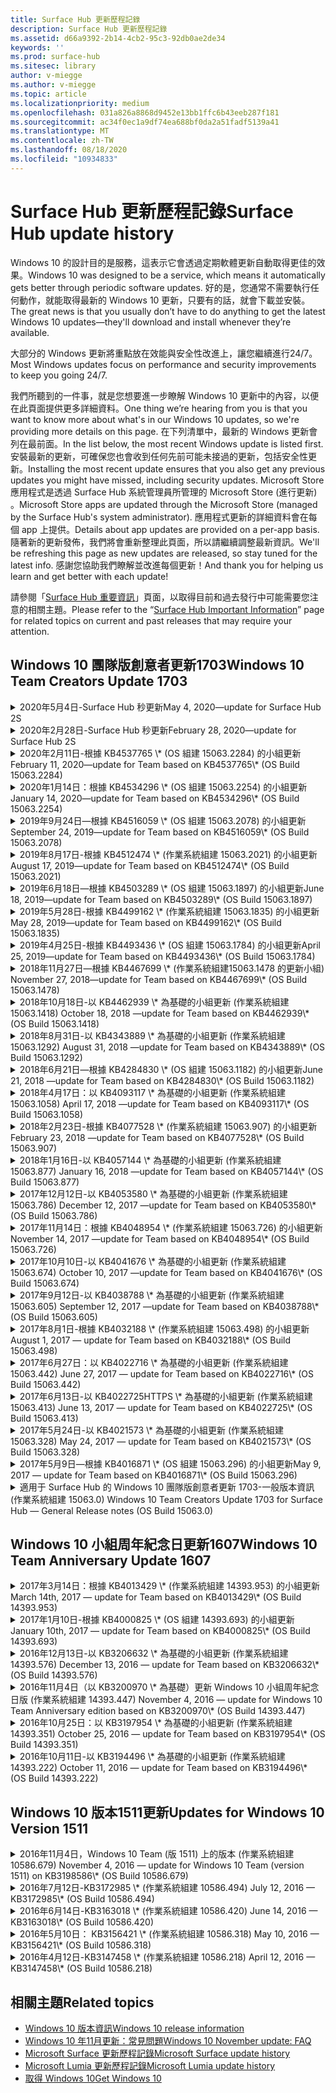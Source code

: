 ```yaml
---
title: Surface Hub 更新歷程記錄
description: Surface Hub 更新歷程記錄
ms.assetid: d66a9392-2b14-4cb2-95c3-92db0ae2de34
keywords: ''
ms.prod: surface-hub
ms.sitesec: library
author: v-miegge
ms.author: v-miegge
ms.topic: article
ms.localizationpriority: medium
ms.openlocfilehash: 031a826a8868d9452e13bb1ffc6b43eeb287f181
ms.sourcegitcommit: ac34f0ec1a9df74ea688bf0da2a51fadf5139a41
ms.translationtype: MT
ms.contentlocale: zh-TW
ms.lasthandoff: 08/18/2020
ms.locfileid: "10934833"
---
```

# <span data-ttu-id="8db17-103">Surface Hub 更新歷程記錄</span><span class="sxs-lookup"><span data-stu-id="8db17-103">Surface Hub update history</span></span>

<span data-ttu-id="8db17-104">Windows 10 的設計目的是服務，這表示它會透過定期軟體更新自動取得更佳的效果。</span><span class="sxs-lookup"><span data-stu-id="8db17-104">Windows 10 was designed to be a service, which means it automatically gets better through periodic software updates.</span></span> <span data-ttu-id="8db17-105">好的是，您通常不需要執行任何動作，就能取得最新的 Windows 10 更新，只要有的話，就會下載並安裝。</span><span class="sxs-lookup"><span data-stu-id="8db17-105">The great news is that you usually don’t have to do anything to get the latest Windows 10 updates—they'll download and install whenever they’re available.</span></span>

<span data-ttu-id="8db17-106">大部分的 Windows 更新將重點放在效能與安全性改進上，讓您繼續進行24/7。</span><span class="sxs-lookup"><span data-stu-id="8db17-106">Most Windows updates focus on performance and security improvements to keep you going 24/7.</span></span>

<span data-ttu-id="8db17-107">我們所聽到的一件事，就是您想要進一步瞭解 Windows 10 更新中的內容，以便在此頁面提供更多詳細資料。</span><span class="sxs-lookup"><span data-stu-id="8db17-107">One thing we’re hearing from you is that you want to know more about what's in our Windows 10 updates, so we're providing more details on this page.</span></span> <span data-ttu-id="8db17-108">在下列清單中，最新的 Windows 更新會列在最前面。</span><span class="sxs-lookup"><span data-stu-id="8db17-108">In the list below, the most recent Windows update is listed first.</span></span> <span data-ttu-id="8db17-109">安裝最新的更新，可確保您也會收到任何先前可能未接過的更新，包括安全性更新。</span><span class="sxs-lookup"><span data-stu-id="8db17-109">Installing the most recent update ensures that you also get any previous updates you might have missed, including security updates.</span></span> <span data-ttu-id="8db17-110">Microsoft Store 應用程式是透過 Surface Hub 系統管理員所管理的 Microsoft Store (進行更新) 。</span><span class="sxs-lookup"><span data-stu-id="8db17-110">Microsoft Store apps are updated through the Microsoft Store (managed by the Surface Hub's system administrator).</span></span> <span data-ttu-id="8db17-111">應用程式更新的詳細資料會在每個 app 上提供。</span><span class="sxs-lookup"><span data-stu-id="8db17-111">Details about app updates are provided on a per-app basis.</span></span>
<span data-ttu-id="8db17-112">隨著新的更新發佈，我們將會重新整理此頁面，所以請繼續調整最新資訊。</span><span class="sxs-lookup"><span data-stu-id="8db17-112">We'll be refreshing this page as new updates are released, so stay tuned for the latest info.</span></span> <span data-ttu-id="8db17-113">感謝您協助我們瞭解並改進每個更新！</span><span class="sxs-lookup"><span data-stu-id="8db17-113">And thank you for helping us learn and get better with each update!</span></span>

<span data-ttu-id="8db17-114">請參閱「[Surface Hub 重要資訊](https://support.microsoft.com/products/surface-devices/surface-hub)」頁面，以取得目前和過去發行中可能需要您注意的相關主題。</span><span class="sxs-lookup"><span data-stu-id="8db17-114">Please refer to the “[Surface Hub Important Information](https://support.microsoft.com/products/surface-devices/surface-hub)” page for related topics on current and past releases that may require your attention.</span></span>

## <span data-ttu-id="8db17-115">Windows 10 團隊版創意者更新1703</span><span class="sxs-lookup"><span data-stu-id="8db17-115">Windows 10 Team Creators Update 1703</span></span>

<details>
<summary><span data-ttu-id="8db17-116">2020年5月4日-Surface Hub 秒更新</span><span class="sxs-lookup"><span data-stu-id="8db17-116">May 4, 2020—update for Surface Hub 2S</span></span></summary>

<span data-ttu-id="8db17-117">此更新針對 Surface Hub 的2秒，並提供以下所述的驅動程式和固件更新：</span><span class="sxs-lookup"><span data-stu-id="8db17-117">This update is specific to the Surface Hub 2S and provides the driver and firmware updates outlined below:</span></span>

* <span data-ttu-id="8db17-118">Surface USB 音訊驅動程式-15.3.6。0</span><span class="sxs-lookup"><span data-stu-id="8db17-118">Surface USB audio driver - 15.3.6.0</span></span>
  * <span data-ttu-id="8db17-119">改善方向音訊效能。</span><span class="sxs-lookup"><span data-stu-id="8db17-119">Improves directional audio performance.</span></span>
* <span data-ttu-id="8db17-120">英特爾 (R) 顯示音訊驅動程式-10.27.0。5</span><span class="sxs-lookup"><span data-stu-id="8db17-120">Intel(R) display audio driver - 10.27.0.5</span></span>
  * <span data-ttu-id="8db17-121">改善螢幕共用案例。</span><span class="sxs-lookup"><span data-stu-id="8db17-121">Improves screen sharing scenarios.</span></span>
* <span data-ttu-id="8db17-122">英特爾 (R) 圖形驅動程式-26.20.100.7263</span><span class="sxs-lookup"><span data-stu-id="8db17-122">Intel(R) graphics driver - 26.20.100.7263</span></span>
  * <span data-ttu-id="8db17-123">改善系統穩定性。</span><span class="sxs-lookup"><span data-stu-id="8db17-123">Improves system stability.</span></span>
* <span data-ttu-id="8db17-124">週邊系統驅動程式-1.7.139。0</span><span class="sxs-lookup"><span data-stu-id="8db17-124">Surface System driver - 1.7.139.0</span></span>
  * <span data-ttu-id="8db17-125">改善系統穩定性。</span><span class="sxs-lookup"><span data-stu-id="8db17-125">Improves system stability.</span></span>
* <span data-ttu-id="8db17-126">表面 SMC 固件更新-1.176.139。0</span><span class="sxs-lookup"><span data-stu-id="8db17-126">Surface SMC Firmware update - 1.176.139.0</span></span>
  * <span data-ttu-id="8db17-127">改善系統穩定性。</span><span class="sxs-lookup"><span data-stu-id="8db17-127">Improves system stability.</span></span>
</details>

<details>
<summary><span data-ttu-id="8db17-128">2020年2月28日-Surface Hub 秒更新</span><span class="sxs-lookup"><span data-stu-id="8db17-128">February 28, 2020—update for Surface Hub 2S</span></span></summary>

<span data-ttu-id="8db17-129">此更新針對 Surface Hub 的2秒，並提供以下所述的驅動程式和固件更新：</span><span class="sxs-lookup"><span data-stu-id="8db17-129">This update is specific to the Surface Hub 2S and provides the driver and firmware updates outlined below:</span></span>

* <span data-ttu-id="8db17-130">表面整合驅動程式-13.46.139。0</span><span class="sxs-lookup"><span data-stu-id="8db17-130">Surface Integration driver - 13.46.139.0</span></span> 
  * <span data-ttu-id="8db17-131">改善顯示器的亮度情況。</span><span class="sxs-lookup"><span data-stu-id="8db17-131">Improves display brightness scenarios.</span></span>
* <span data-ttu-id="8db17-132">英特爾 (R) 管理引擎介面驅動程式-1914.12.0.1256</span><span class="sxs-lookup"><span data-stu-id="8db17-132">Intel(R) Management Engine Interface driver - 1914.12.0.1256</span></span>
  * <span data-ttu-id="8db17-133">改善系統穩定性。</span><span class="sxs-lookup"><span data-stu-id="8db17-133">Improves system stability.</span></span>
* <span data-ttu-id="8db17-134">表面 SMC 固件更新-1.161.139。0</span><span class="sxs-lookup"><span data-stu-id="8db17-134">Surface SMC Firmware update - 1.161.139.0</span></span>
  * <span data-ttu-id="8db17-135">改善手寫筆的電池效能。</span><span class="sxs-lookup"><span data-stu-id="8db17-135">Improves pen battery performance.</span></span>
* <span data-ttu-id="8db17-136">Surface UEFI 更新-694.2938.768。0</span><span class="sxs-lookup"><span data-stu-id="8db17-136">Surface UEFI update - 694.2938.768.0</span></span>
  * <span data-ttu-id="8db17-137">改善系統穩定性。</span><span class="sxs-lookup"><span data-stu-id="8db17-137">Improves system stability.</span></span>
</details>

<details>
<summary><span data-ttu-id="8db17-138">2020年2月11日-根據 KB4537765 \* (OS 組建 15063.2284) 的小組更新</span><span class="sxs-lookup"><span data-stu-id="8db17-138">February 11, 2020—update for Team based on KB4537765\* (OS Build 15063.2284)</span></span></summary>

<span data-ttu-id="8db17-139">此 Surface Hub 更新包括品質改善與安全性修正。</span><span class="sxs-lookup"><span data-stu-id="8db17-139">This update to the Surface Hub includes quality improvements and security fixes.</span></span> <span data-ttu-id="8db17-140">Surface Hub 的主要更新，在 [Windows 10 更新歷程記錄](https://support.microsoft.com/help/4018124/windows-10-update-history)中尚未說明，包括：</span><span class="sxs-lookup"><span data-stu-id="8db17-140">Key updates to Surface Hub, not already outlined in [Windows 10 Update History](https://support.microsoft.com/help/4018124/windows-10-update-history), include:</span></span>

* <span data-ttu-id="8db17-141">解決在商務用 Skype 通話期間，其他參與者無法正常聽到中心2的問題。</span><span class="sxs-lookup"><span data-stu-id="8db17-141">Resolves an issue where the Hub 2S cannot be heard well by other participants during Skype for Business calls.</span></span>
* <span data-ttu-id="8db17-142">改善 Surface Hub 上一些阿拉伯文、希伯來文及其他 RTL 語言使用案例的可靠性。</span><span class="sxs-lookup"><span data-stu-id="8db17-142">Improves reliability for some Arabic, Hebrew, and other RTL language usage scenarios on Surface Hub.</span></span>

<span data-ttu-id="8db17-143">請參閱 [Surface Hub 管理員指南](https://docs.microsoft.com/surface-hub/) ，以啟用/停用裝置功能及服務。</span><span class="sxs-lookup"><span data-stu-id="8db17-143">Please refer to the [Surface Hub Admin guide](https://docs.microsoft.com/surface-hub/) for enabling/disabling device features and services.</span></span><span data-ttu-id="8db17-144">
\*[KB4537765](https://support.microsoft.com/help/4537765)</span><span class="sxs-lookup"><span data-stu-id="8db17-144">
\*[KB4537765](https://support.microsoft.com/help/4537765)</span></span>
</details>

<details>
<summary><span data-ttu-id="8db17-145">2020年1月14日：根據 KB4534296 \* (OS 組建 15063.2254) 的小組更新</span><span class="sxs-lookup"><span data-stu-id="8db17-145">January 14, 2020—update for Team based on KB4534296\* (OS Build 15063.2254)</span></span></summary>

<span data-ttu-id="8db17-146">此 Surface Hub 更新包括品質改善與安全性修正。</span><span class="sxs-lookup"><span data-stu-id="8db17-146">This update to the Surface Hub includes quality improvements and security fixes.</span></span> <span data-ttu-id="8db17-147">Surface Hub 的主要更新，在 [Windows 10 更新歷程記錄](https://support.microsoft.com/help/4018124/windows-10-update-history)中尚未說明，包括：</span><span class="sxs-lookup"><span data-stu-id="8db17-147">Key updates to Surface Hub, not already outlined in [Windows 10 Update History](https://support.microsoft.com/help/4018124/windows-10-update-history), include:</span></span>

* <span data-ttu-id="8db17-148">解決 Microsoft Surface Hub 秒的記錄收集問題。</span><span class="sxs-lookup"><span data-stu-id="8db17-148">Addresses an issue with log collection for Microsoft Surface Hub 2S.</span></span>

<span data-ttu-id="8db17-149">請參閱 [Surface Hub 管理員指南](https://docs.microsoft.com/surface-hub/) ，以啟用/停用裝置功能及服務。</span><span class="sxs-lookup"><span data-stu-id="8db17-149">Please refer to the [Surface Hub Admin guide](https://docs.microsoft.com/surface-hub/) for enabling/disabling device features and services.</span></span><span data-ttu-id="8db17-150">
\*[KB4534296](https://support.microsoft.com/help/4534296)</span><span class="sxs-lookup"><span data-stu-id="8db17-150">
\*[KB4534296](https://support.microsoft.com/help/4534296)</span></span>
</details>

<details>
<summary><span data-ttu-id="8db17-151">2019年9月24日—根據 KB4516059 \* (OS 組建 15063.2078) 的小組更新</span><span class="sxs-lookup"><span data-stu-id="8db17-151">September 24, 2019—update for Team based on KB4516059\*  (OS Build 15063.2078)</span></span></summary>

<span data-ttu-id="8db17-152">此 Surface Hub 更新包括品質改善與安全性修正。</span><span class="sxs-lookup"><span data-stu-id="8db17-152">This update to the Surface Hub includes quality improvements and security fixes.</span></span> <span data-ttu-id="8db17-153">Surface Hub 的主要更新，在 [Windows 10 更新歷程記錄](https://support.microsoft.com/help/4018124/windows-10-update-history)中尚未說明，包括：</span><span class="sxs-lookup"><span data-stu-id="8db17-153">Key updates to Surface Hub, not already outlined in [Windows 10 Update History](https://support.microsoft.com/help/4018124/windows-10-update-history), include:</span></span>

 * <span data-ttu-id="8db17-154">更新為 Surface Hub 2 的 [恢復設定] 頁面，以精確反映復原選項。</span><span class="sxs-lookup"><span data-stu-id="8db17-154">Update to Surface Hub 2S Recovery Settings page to accurately reflect recovery options.</span></span>
 * <span data-ttu-id="8db17-155">更新至 Surface Hub 2 的 [歡迎] 畫面，以改善裝置 recognizability。</span><span class="sxs-lookup"><span data-stu-id="8db17-155">Update to Surface Hub 2S Welcome screen to improve device recognizability.</span></span>
 * <span data-ttu-id="8db17-156">解決 Windows 小組 shell 背景無法正確顯示的問題。</span><span class="sxs-lookup"><span data-stu-id="8db17-156">Addressed an issue with the Windows Team shell background displaying incorrectly.</span></span>
 * <span data-ttu-id="8db17-157">解決 [開始] 功能表版面配置在使用 MDM 原則設定時的問題。</span><span class="sxs-lookup"><span data-stu-id="8db17-157">Addressed an issue with Start Menu layout persistence when configured using MDM policy.</span></span>
 * <span data-ttu-id="8db17-158">已修正流覽某些內部網站時發生的 Microsoft Edge 問題。</span><span class="sxs-lookup"><span data-stu-id="8db17-158">Fixed an issue in Microsoft Edge that occurs when browsing some internal websites.</span></span>
 * <span data-ttu-id="8db17-159">已修正在全螢幕模式中進行簡報時所發生之商務用 Skype 中的問題。</span><span class="sxs-lookup"><span data-stu-id="8db17-159">Fixed an issue in Skype for Business that occurs when presenting in full-screen mode.</span></span>

<span data-ttu-id="8db17-160">請參閱 [Surface Hub 管理員指南](https://docs.microsoft.com/surface-hub/) ，以啟用/停用裝置功能及服務。</span><span class="sxs-lookup"><span data-stu-id="8db17-160">Please refer to the [Surface Hub Admin guide](https://docs.microsoft.com/surface-hub/) for enabling/disabling device features and services.</span></span><span data-ttu-id="8db17-161">
\*[KB4503289](https://support.microsoft.com/help/4503289)</span><span class="sxs-lookup"><span data-stu-id="8db17-161">
\*[KB4503289](https://support.microsoft.com/help/4503289)</span></span>
</details>

<details>
<summary><span data-ttu-id="8db17-162">2019年8月17日-根據 KB4512474 \* (作業系統組建 15063.2021) 的小組更新</span><span class="sxs-lookup"><span data-stu-id="8db17-162">August 17, 2019—update for Team based on KB4512474\*  (OS Build 15063.2021)</span></span></summary>

<span data-ttu-id="8db17-163">此 Surface Hub 更新包括品質改善與安全性修正。</span><span class="sxs-lookup"><span data-stu-id="8db17-163">This update to the Surface Hub includes quality improvements and security fixes.</span></span> <span data-ttu-id="8db17-164">Surface Hub 的主要更新，在 [Windows 10 更新歷程記錄](https://support.microsoft.com/help/4018124/windows-10-update-history)中尚未說明，包括：</span><span class="sxs-lookup"><span data-stu-id="8db17-164">Key updates to Surface Hub, not already outlined in [Windows 10 Update History](https://support.microsoft.com/help/4018124/windows-10-update-history), include:</span></span>

 * <span data-ttu-id="8db17-165">確保中樞2的影片輸出預設為「重複」模式。</span><span class="sxs-lookup"><span data-stu-id="8db17-165">Ensures that Video Out on Hub 2S defaults to "Duplicate" mode.</span></span>
 * <span data-ttu-id="8db17-166">改善 Surface Hub 上一些阿拉伯文言使用案例的可靠性。</span><span class="sxs-lookup"><span data-stu-id="8db17-166">Improves reliability for some Arabic language usage scenarios on Surface Hub.</span></span>

<span data-ttu-id="8db17-167">請參閱 [Surface Hub 管理員指南](https://docs.microsoft.com/surface-hub/) ，以啟用/停用裝置功能及服務。</span><span class="sxs-lookup"><span data-stu-id="8db17-167">Please refer to the [Surface Hub Admin guide](https://docs.microsoft.com/surface-hub/) for enabling/disabling device features and services.</span></span><span data-ttu-id="8db17-168">
\*[KB4503289](https://support.microsoft.com/help/4503289)</span><span class="sxs-lookup"><span data-stu-id="8db17-168">
\*[KB4503289](https://support.microsoft.com/help/4503289)</span></span>
 </details>

<details>
<summary><span data-ttu-id="8db17-169">2019年6月18日—根據 KB4503289 \* (OS 組建 15063.1897) 的小組更新</span><span class="sxs-lookup"><span data-stu-id="8db17-169">June 18, 2019—update for Team based on KB4503289\*  (OS Build 15063.1897)</span></span></summary>

<span data-ttu-id="8db17-170">此 Surface Hub 更新包括品質改善與安全性修正。</span><span class="sxs-lookup"><span data-stu-id="8db17-170">This update to the Surface Hub includes quality improvements and security fixes.</span></span> <span data-ttu-id="8db17-171">Surface Hub 的主要更新，在 [Windows 10 更新歷程記錄](https://support.microsoft.com/help/4018124/windows-10-update-history)中尚未說明，包括：</span><span class="sxs-lookup"><span data-stu-id="8db17-171">Key updates to Surface Hub, not already outlined in [Windows 10 Update History](https://support.microsoft.com/help/4018124/windows-10-update-history), include:</span></span>

* <span data-ttu-id="8db17-172">解決使用者無法使用 Azure Active Directory 帳戶登入 Microsoft Surface Hub 裝置的問題。</span><span class="sxs-lookup"><span data-stu-id="8db17-172">Addresses an issue preventing a user from signing in to a Microsoft Surface Hub device with an Azure Active Directory account.</span></span> <span data-ttu-id="8db17-173">發生這個問題的原因是前一個會話未成功結束。</span><span class="sxs-lookup"><span data-stu-id="8db17-173">This issue occurs because a previous session did not end successfully.</span></span>
* <span data-ttu-id="8db17-174">在裝置帳戶設定案例中新增 TLS 1.2 連線到身分識別提供者與 Exchange 的支援。</span><span class="sxs-lookup"><span data-stu-id="8db17-174">Adds support for TLS 1.2 connections to identity providers and Exchange in device account setup scenarios.</span></span>
* <span data-ttu-id="8db17-175">修正中心2上硬體診斷應用程式的可靠性。</span><span class="sxs-lookup"><span data-stu-id="8db17-175">Fixes to improve reliability of Hardware Diagnostic App on Hub 2S.</span></span> 
* <span data-ttu-id="8db17-176">修正中心2的首次執行設定體驗，以改善一致性。</span><span class="sxs-lookup"><span data-stu-id="8db17-176">Fix to improve consistency of first-run setup experience on Hub 2S.</span></span> 

<span data-ttu-id="8db17-177">請參閱 [Surface Hub 管理員指南](https://docs.microsoft.com/surface-hub/) ，以啟用/停用裝置功能及服務。</span><span class="sxs-lookup"><span data-stu-id="8db17-177">Please refer to the [Surface Hub Admin guide](https://docs.microsoft.com/surface-hub/) for enabling/disabling device features and services.</span></span><span data-ttu-id="8db17-178">
\*[KB4503289](https://support.microsoft.com/help/4503289)</span><span class="sxs-lookup"><span data-stu-id="8db17-178">
\*[KB4503289](https://support.microsoft.com/help/4503289)</span></span>
</details>

<details>
<summary><span data-ttu-id="8db17-179">2019年5月28日-根據 KB4499162 \* (作業系統組建 15063.1835) 的小組更新</span><span class="sxs-lookup"><span data-stu-id="8db17-179">May 28, 2019—update for Team based on KB4499162\*  (OS Build 15063.1835)</span></span></summary>

<span data-ttu-id="8db17-180">此 Surface Hub 更新包括品質改善與安全性修正。</span><span class="sxs-lookup"><span data-stu-id="8db17-180">This update to the Surface Hub includes quality improvements and security fixes.</span></span> <span data-ttu-id="8db17-181">Surface Hub 的主要更新，在 [Windows 10 更新歷程記錄](https://support.microsoft.com/help/4018124/windows-10-update-history)中尚未說明，包括：</span><span class="sxs-lookup"><span data-stu-id="8db17-181">Key updates to Surface Hub, not already outlined in [Windows 10 Update History](https://support.microsoft.com/help/4018124/windows-10-update-history), include:</span></span>

* <span data-ttu-id="8db17-182">確保 Surface Hub 使用者在「使用裝置帳號憑證」功能啟用之後，系統不會提示您輸入 proxy 認證。</span><span class="sxs-lookup"><span data-stu-id="8db17-182">Ensures that Surface Hub users aren't prompted to enter proxy credentials after the "Use device account credentials" feature has been enabled.</span></span>
* <span data-ttu-id="8db17-183">解決由於音訊/視頻不是使用正確的 proxy 而導致 Skype 連線失敗的問題。</span><span class="sxs-lookup"><span data-stu-id="8db17-183">Resolves an issue where Skype connections fail periodically because audio/video isn't using the correct proxy.</span></span>
* <span data-ttu-id="8db17-184">在商務用 Skype 中新增 TLS 1.2 的支援。</span><span class="sxs-lookup"><span data-stu-id="8db17-184">Adds support for TLS 1.2 in Skype for Business.</span></span>
* <span data-ttu-id="8db17-185">解決 skype 用戶端已停用 TLS 1.0 或 TLS 1.1 時，Skype 用戶端中的 SIP 連線失敗問題。</span><span class="sxs-lookup"><span data-stu-id="8db17-185">Resolves a SIP connection failure in the Skype client when the Skype server has TLS 1.0 or TLS 1.1 disabled.</span></span>

<span data-ttu-id="8db17-186">請參閱 [Surface Hub 管理員指南](https://docs.microsoft.com/surface-hub/) ，以啟用/停用裝置功能及服務。</span><span class="sxs-lookup"><span data-stu-id="8db17-186">Please refer to the [Surface Hub Admin guide](https://docs.microsoft.com/surface-hub/) for enabling/disabling device features and services.</span></span><span data-ttu-id="8db17-187">
\*[KB4499162](https://support.microsoft.com/help/4499162)</span><span class="sxs-lookup"><span data-stu-id="8db17-187">
\*[KB4499162](https://support.microsoft.com/help/4499162)</span></span>
</details>

<details>
<summary><span data-ttu-id="8db17-188">2019年4月25日-根據 KB4493436 \* (OS 組建 15063.1784) 的小組更新</span><span class="sxs-lookup"><span data-stu-id="8db17-188">April 25, 2019—update for Team based on KB4493436\*  (OS Build 15063.1784)</span></span></summary>

<span data-ttu-id="8db17-189">此 Surface Hub 更新包括品質改善與安全性修正。</span><span class="sxs-lookup"><span data-stu-id="8db17-189">This update to the Surface Hub includes quality improvements and security fixes.</span></span> <span data-ttu-id="8db17-190">Surface Hub 的主要更新，在 [Windows 10 更新歷程記錄](https://support.microsoft.com/help/4018124/windows-10-update-history)中尚未說明，包括：</span><span class="sxs-lookup"><span data-stu-id="8db17-190">Key updates to Surface Hub, not already outlined in [Windows 10 Update History](https://support.microsoft.com/help/4018124/windows-10-update-history), include:</span></span>

* <span data-ttu-id="8db17-191">解決與 Surface Hub 連接的一些 USB 裝置的影片和音訊同步處理問題。</span><span class="sxs-lookup"><span data-stu-id="8db17-191">Resolves video and audio sync issue with some USB devices that are connected to the Surface Hub.</span></span>

<span data-ttu-id="8db17-192">請參閱 [Surface Hub 管理員指南](https://docs.microsoft.com/surface-hub/) ，以啟用/停用裝置功能及服務。</span><span class="sxs-lookup"><span data-stu-id="8db17-192">Please refer to the [Surface Hub Admin guide](https://docs.microsoft.com/surface-hub/) for enabling/disabling device features and services.</span></span><span data-ttu-id="8db17-193">
\*[KB4493436](https://support.microsoft.com/help/4493436)</span><span class="sxs-lookup"><span data-stu-id="8db17-193">
\*[KB4493436](https://support.microsoft.com/help/4493436)</span></span>
</details>

<details>
<summary><span data-ttu-id="8db17-194">2018年11月27日—根據 KB4467699 \* (作業系統組建15063.1478 的更新小組) </span><span class="sxs-lookup"><span data-stu-id="8db17-194">November 27, 2018—update for Team based on KB4467699\*  (OS Build 15063.1478)</span></span></summary>

<span data-ttu-id="8db17-195">此 Surface Hub 更新包括品質改善與安全性修正。</span><span class="sxs-lookup"><span data-stu-id="8db17-195">This update to the Surface Hub includes quality improvements and security fixes.</span></span> <span data-ttu-id="8db17-196">Surface Hub 的主要更新，在 [Windows 10 更新歷程記錄](https://support.microsoft.com/help/4018124/windows-10-update-history)中尚未說明，包括：</span><span class="sxs-lookup"><span data-stu-id="8db17-196">Key updates to Surface Hub, not already outlined in [Windows 10 Update History](https://support.microsoft.com/help/4018124/windows-10-update-history), include:</span></span>

* <span data-ttu-id="8db17-197">解決問題，避免某些使用者登入「我的會議和檔案」。</span><span class="sxs-lookup"><span data-stu-id="8db17-197">Addresses an issue that prevents some users from Signing-In to “My Meetings and Files.”</span></span>

<span data-ttu-id="8db17-198">請參閱 [Surface Hub 管理員指南](https://docs.microsoft.com/surface-hub/) ，以啟用/停用裝置功能及服務。</span><span class="sxs-lookup"><span data-stu-id="8db17-198">Please refer to the [Surface Hub Admin guide](https://docs.microsoft.com/surface-hub/) for enabling/disabling device features and services.</span></span><span data-ttu-id="8db17-199">
\*[KBKB4467699](https://support.microsoft.com/help/KB4467699)</span><span class="sxs-lookup"><span data-stu-id="8db17-199">
\*[KBKB4467699](https://support.microsoft.com/help/KB4467699)</span></span>
</details>

<details>
<summary><span data-ttu-id="8db17-200">2018年10月18日-以 KB4462939 \* 為基礎的小組更新 (作業系統組建 15063.1418) </span><span class="sxs-lookup"><span data-stu-id="8db17-200">October 18, 2018 —update for Team based on KB4462939\*  (OS Build 15063.1418)</span></span></summary>

<span data-ttu-id="8db17-201">此 Surface Hub 更新包括品質改善與安全性修正。</span><span class="sxs-lookup"><span data-stu-id="8db17-201">This update to the Surface Hub includes quality improvements and security fixes.</span></span> <span data-ttu-id="8db17-202">Surface Hub 的主要更新，在 [Windows 10 更新歷程記錄](https://support.microsoft.com/help/4018124/windows-10-update-history)中尚未說明，包括：</span><span class="sxs-lookup"><span data-stu-id="8db17-202">Key updates to Surface Hub, not already outlined in [Windows 10 Update History](https://support.microsoft.com/help/4018124/windows-10-update-history), include:</span></span>

* <span data-ttu-id="8db17-203">商務用 Skype 修正：</span><span class="sxs-lookup"><span data-stu-id="8db17-203">Skype for Business fixes:</span></span> 
  * <span data-ttu-id="8db17-204">解決從睡眠狀態繼續執行時的商務用 Skype 連線問題</span><span class="sxs-lookup"><span data-stu-id="8db17-204">Resolves Skype for Business connection issue when resuming from sleep</span></span>
  * <span data-ttu-id="8db17-205">解決在裝置連線至網際網路時的商務用 Skype 網路連線問題</span><span class="sxs-lookup"><span data-stu-id="8db17-205">Resolves Skype for Business network connection issue, when device is connected to Internet</span></span>
  * <span data-ttu-id="8db17-206">解決從目錄搜尋使用者時，商務用 Skype 的當機問題</span><span class="sxs-lookup"><span data-stu-id="8db17-206">Resolves Skype for Business crash when searching for users from directory</span></span>
* <span data-ttu-id="8db17-207">解決在企業 proxy 環境中，中心錯誤地報告「沒有網際網路連線」的問題。</span><span class="sxs-lookup"><span data-stu-id="8db17-207">Resolves issue where the Hub mistakenly reports “No Internet connection” in enterprise proxy environments.</span></span>
* <span data-ttu-id="8db17-208">已完成一項功能，可讓客戶以新的白板體驗進行操作。</span><span class="sxs-lookup"><span data-stu-id="8db17-208">Implemented a feature allowing customers to op-in to a new Whiteboard experience.</span></span>

<span data-ttu-id="8db17-209">請參閱 [Surface Hub 管理員指南](https://docs.microsoft.com/surface-hub/) ，以啟用/停用裝置功能及服務。</span><span class="sxs-lookup"><span data-stu-id="8db17-209">Please refer to the [Surface Hub Admin guide](https://docs.microsoft.com/surface-hub/) for enabling/disabling device features and services.</span></span><span data-ttu-id="8db17-210">
\*[KB4462939](https://support.microsoft.com/help/4462939)</span><span class="sxs-lookup"><span data-stu-id="8db17-210">
\*[KB4462939](https://support.microsoft.com/help/4462939)</span></span>
</details>

<details>
<summary><span data-ttu-id="8db17-211">2018年8月31日-以 KB4343889 \* 為基礎的小組更新 (作業系統組建 15063.1292) </span><span class="sxs-lookup"><span data-stu-id="8db17-211">August 31, 2018 —update for Team based on KB4343889\* (OS Build 15063.1292)</span></span></summary>

<span data-ttu-id="8db17-212">此 Surface Hub 更新包括品質改善與安全性修正。</span><span class="sxs-lookup"><span data-stu-id="8db17-212">This update to the Surface Hub includes quality improvements and security fixes.</span></span> <span data-ttu-id="8db17-213">Surface Hub 的主要更新，在 [Windows 10 更新歷程記錄](https://support.microsoft.com/help/4018124/windows-10-update-history)中尚未說明，包括：</span><span class="sxs-lookup"><span data-stu-id="8db17-213">Key updates to Surface Hub, not already outlined in [Windows 10 Update History](https://support.microsoft.com/help/4018124/windows-10-update-history), include:</span></span>

* <span data-ttu-id="8db17-214">新增 Microsoft 團隊的支援</span><span class="sxs-lookup"><span data-stu-id="8db17-214">Adds support for Microsoft Teams</span></span>
* <span data-ttu-id="8db17-215">解決 Intune 註冊的任務管理問題</span><span class="sxs-lookup"><span data-stu-id="8db17-215">Resolves task management issue with Intune registration</span></span>
* <span data-ttu-id="8db17-216">可讓系統管理員針對中樞停用立即訊息和電子郵件服務</span><span class="sxs-lookup"><span data-stu-id="8db17-216">Enables Administrators to disable Instant Messaging and Email services for the Hub</span></span>
* <span data-ttu-id="8db17-217">針對 Surface Hub 商務用 Skype App 的其他錯誤修正及可靠性改善</span><span class="sxs-lookup"><span data-stu-id="8db17-217">Additional bug fixes and reliability improvements for the Surface Hub Skype for Business App</span></span>

<span data-ttu-id="8db17-218">請參閱 [Surface Hub 管理員指南](https://docs.microsoft.com/surface-hub/) ，以啟用/停用裝置功能及服務。</span><span class="sxs-lookup"><span data-stu-id="8db17-218">Please refer to the [Surface Hub Admin guide](https://docs.microsoft.com/surface-hub/) for enabling/disabling device features and services.</span></span><span data-ttu-id="8db17-219">
\*[KB4343889](https://support.microsoft.com/help/4343889)</span><span class="sxs-lookup"><span data-stu-id="8db17-219">
\*[KB4343889](https://support.microsoft.com/help/4343889)</span></span>
</details>

<details>
<summary><span data-ttu-id="8db17-220">2018年6月21日—根據 KB4284830 \* (OS 組建 15063.1182) 的小組更新</span><span class="sxs-lookup"><span data-stu-id="8db17-220">June 21, 2018 —update for Team based on KB4284830\* (OS Build 15063.1182)</span></span></summary>

<span data-ttu-id="8db17-221">此 Surface Hub 更新包括品質改善與安全性修正。</span><span class="sxs-lookup"><span data-stu-id="8db17-221">This update to the Surface Hub includes quality improvements and security fixes.</span></span> <span data-ttu-id="8db17-222">Surface Hub 的主要更新，在 [Windows 10 更新歷程記錄](https://support.microsoft.com/help/4018124/windows-10-update-history)中尚未說明，包括：</span><span class="sxs-lookup"><span data-stu-id="8db17-222">Key updates to Surface Hub, not already outlined in [Windows 10 Update History](https://support.microsoft.com/help/4018124/windows-10-update-history), include:</span></span>

* <span data-ttu-id="8db17-223">在 EMEA 的 GDPR 需求支援的遙測變更</span><span class="sxs-lookup"><span data-stu-id="8db17-223">Telemetry change in support of GDPR requirements in EMEA</span></span>

<span data-ttu-id="8db17-224">請參閱 [Surface Hub 管理員指南](https://docs.microsoft.com/surface-hub/) ，以啟用/停用裝置功能及服務。</span><span class="sxs-lookup"><span data-stu-id="8db17-224">Please refer to the [Surface Hub Admin guide](https://docs.microsoft.com/surface-hub/) for enabling/disabling device features and services.</span></span><span data-ttu-id="8db17-225">
\*[KB4284830](https://support.microsoft.com/help/KB4284830)</span><span class="sxs-lookup"><span data-stu-id="8db17-225">
\*[KB4284830](https://support.microsoft.com/help/KB4284830)</span></span>
</details>

<details>
<summary><span data-ttu-id="8db17-226">2018年4月17日：以 KB4093117 \* 為基礎的小組更新 (作業系統組建 15063.1058) </span><span class="sxs-lookup"><span data-stu-id="8db17-226">April 17, 2018 —update for Team based on KB4093117\* (OS Build 15063.1058)</span></span></summary>

<span data-ttu-id="8db17-227">此 Surface Hub 更新包括品質改善與安全性修正。</span><span class="sxs-lookup"><span data-stu-id="8db17-227">This update to the Surface Hub includes quality improvements and security fixes.</span></span> <span data-ttu-id="8db17-228">Surface Hub 的主要更新，在 [Windows 10 更新歷程記錄](https://support.microsoft.com/help/4018124/windows-10-update-history)中尚未說明，包括：</span><span class="sxs-lookup"><span data-stu-id="8db17-228">Key updates to Surface Hub, not already outlined in [Windows 10 Update History](https://support.microsoft.com/help/4018124/windows-10-update-history), include:</span></span>

* <span data-ttu-id="8db17-229">解決有線投影問題</span><span class="sxs-lookup"><span data-stu-id="8db17-229">Resolves a wired projection issue</span></span>
* <span data-ttu-id="8db17-230">針對特定的 MDM (行動裝置管理) 原則啟用大量更新</span><span class="sxs-lookup"><span data-stu-id="8db17-230">Enables bulk update for certain MDM (Mobile Device Management) policies</span></span>
* <span data-ttu-id="8db17-231">解決國際通話的電話撥號程式問題</span><span class="sxs-lookup"><span data-stu-id="8db17-231">Resolves phone dialer issue with international calls</span></span>
* <span data-ttu-id="8db17-232">解決2個 Surface Hub 加入相同會議時的圖像解析度問題</span><span class="sxs-lookup"><span data-stu-id="8db17-232">Addresses image resolution issue when 2 Surface Hubs join the same meeting</span></span>
* <span data-ttu-id="8db17-233">解決) 憑證處理錯誤的 OMS (運營管理套件</span><span class="sxs-lookup"><span data-stu-id="8db17-233">Resolves OMS (Operations Management Suite) certificate handling error</span></span>
* <span data-ttu-id="8db17-234">解決會話結束時的安全性問題</span><span class="sxs-lookup"><span data-stu-id="8db17-234">Addresses a security issue when cleaning up at the end of a session</span></span>
* <span data-ttu-id="8db17-235">解決 Miracast 問題，當 Surface Hub 指定給通道149到165時</span><span class="sxs-lookup"><span data-stu-id="8db17-235">Addresses Miracast issue, when Surface Hub is specified to channels 149 through 165</span></span>
  * <span data-ttu-id="8db17-236">在歐洲、日本或以色列中，管道149到165將繼續無法使用，因為地區政府規定</span><span class="sxs-lookup"><span data-stu-id="8db17-236">Channels 149 through 165 will continue to be unusable in Europe, Japan or Israel due to regional governmental regulations</span></span>

<span data-ttu-id="8db17-237">請參閱 [Surface Hub 管理員指南](https://docs.microsoft.com/surface-hub/) ，以啟用/停用裝置功能及服務。</span><span class="sxs-lookup"><span data-stu-id="8db17-237">Please refer to the [Surface Hub Admin guide](https://docs.microsoft.com/surface-hub/) for enabling/disabling device features and services.</span></span><span data-ttu-id="8db17-238">
\*[KB4093117](https://support.microsoft.com/help/4093117)</span><span class="sxs-lookup"><span data-stu-id="8db17-238">
\*[KB4093117](https://support.microsoft.com/help/4093117)</span></span>
</details>

<details>
<summary><span data-ttu-id="8db17-239">2018年2月23日-根據 KB4077528 \* (作業系統組建 15063.907) 的小組更新</span><span class="sxs-lookup"><span data-stu-id="8db17-239">February 23, 2018 —update for Team based on KB4077528\* (OS Build 15063.907)</span></span></summary>

<span data-ttu-id="8db17-240">此 Surface Hub 更新包括品質改善與安全性修正。</span><span class="sxs-lookup"><span data-stu-id="8db17-240">This update to the Surface Hub includes quality improvements and security fixes.</span></span> <span data-ttu-id="8db17-241">Surface Hub 的主要更新，在 [Windows 10 更新歷程記錄](https://support.microsoft.com/help/4018124/windows-10-update-history)中尚未說明，包括：</span><span class="sxs-lookup"><span data-stu-id="8db17-241">Key updates to Surface Hub, not already outlined in [Windows 10 Update History](https://support.microsoft.com/help/4018124/windows-10-update-history), include:</span></span>

* <span data-ttu-id="8db17-242">已解決 MDM 設定未正確套用的問題</span><span class="sxs-lookup"><span data-stu-id="8db17-242">Resolved an issue where MDM settings were not being correctly applied</span></span>
* <span data-ttu-id="8db17-243">改善清除程式</span><span class="sxs-lookup"><span data-stu-id="8db17-243">Improved Cleanup process</span></span>

<span data-ttu-id="8db17-244">請參閱 [Surface Hub 管理員指南](https://docs.microsoft.com/surface-hub/) ，以啟用/停用裝置功能及服務。</span><span class="sxs-lookup"><span data-stu-id="8db17-244">Please refer to the [Surface Hub Admin guide](https://docs.microsoft.com/surface-hub/) for enabling/disabling device features and services.</span></span><span data-ttu-id="8db17-245">
\*[KB4077528](https://support.microsoft.com/help/4077528)</span><span class="sxs-lookup"><span data-stu-id="8db17-245">
\*[KB4077528](https://support.microsoft.com/help/4077528)</span></span>
</details>

<details>
<summary><span data-ttu-id="8db17-246">2018年1月16日-以 KB4057144 \* 為基礎的小組更新 (作業系統組建 15063.877) </span><span class="sxs-lookup"><span data-stu-id="8db17-246">January 16, 2018 —update for Team based on KB4057144\* (OS Build 15063.877)</span></span></summary>

<span data-ttu-id="8db17-247">此 Surface Hub 更新包括品質改善與安全性修正。</span><span class="sxs-lookup"><span data-stu-id="8db17-247">This update to the Surface Hub includes quality improvements and security fixes.</span></span> <span data-ttu-id="8db17-248">Surface Hub 的主要更新，在 [Windows 10 更新歷程記錄](https://support.microsoft.com/help/4018124/windows-10-update-history)中尚未說明，包括：</span><span class="sxs-lookup"><span data-stu-id="8db17-248">Key updates to Surface Hub, not already outlined in [Windows 10 Update History](https://support.microsoft.com/help/4018124/windows-10-update-history), include:</span></span>

* <span data-ttu-id="8db17-249">新增可透過 MDM 管理 [開始] 功能表磚版面配置的功能</span><span class="sxs-lookup"><span data-stu-id="8db17-249">Adds ability to manage Start Menu tile layout via MDM</span></span>
* <span data-ttu-id="8db17-250">MDM 錯誤修正密碼輪換設定</span><span class="sxs-lookup"><span data-stu-id="8db17-250">MDM bug fix on password rotation configuration</span></span>

<span data-ttu-id="8db17-251">請參閱 [Surface Hub 管理員指南](https://docs.microsoft.com/surface-hub/) ，以啟用/停用裝置功能及服務。</span><span class="sxs-lookup"><span data-stu-id="8db17-251">Please refer to the [Surface Hub Admin guide](https://docs.microsoft.com/surface-hub/) for enabling/disabling device features and services.</span></span><span data-ttu-id="8db17-252">
\*[KB4057144](https://support.microsoft.com/help/4057144)</span><span class="sxs-lookup"><span data-stu-id="8db17-252">
\*[KB4057144](https://support.microsoft.com/help/4057144)</span></span>
</details>

<details>
<summary><span data-ttu-id="8db17-253">2017年12月12日-以 KB4053580 \* 為基礎的小組更新 (作業系統組建 15063.786) </span><span class="sxs-lookup"><span data-stu-id="8db17-253">December 12, 2017 —update for Team based on KB4053580\* (OS Build 15063.786)</span></span></summary>

<span data-ttu-id="8db17-254">此 Surface Hub 更新包括品質改善與安全性修正。</span><span class="sxs-lookup"><span data-stu-id="8db17-254">This update to the Surface Hub includes quality improvements and security fixes.</span></span> <span data-ttu-id="8db17-255">Surface Hub 的主要更新，在 [Windows 10 更新歷程記錄](https://support.microsoft.com/help/4018124/windows-10-update-history)中尚未說明，包括：</span><span class="sxs-lookup"><span data-stu-id="8db17-255">Key updates to Surface Hub, not already outlined in [Windows 10 Update History](https://support.microsoft.com/help/4018124/windows-10-update-history), include:</span></span>

* <span data-ttu-id="8db17-256">解決在商務用 Skype 通話期間，相機影片會閃 (撕裂或閃爍) </span><span class="sxs-lookup"><span data-stu-id="8db17-256">Resolves camera video flashes (tearing or flickers) during Skype for Business calls</span></span>
* <span data-ttu-id="8db17-257">解決通知中心 SSD ID 問題</span><span class="sxs-lookup"><span data-stu-id="8db17-257">Resolves Notification Center SSD ID issue</span></span>

<span data-ttu-id="8db17-258">請參閱 [Surface Hub 管理員指南](https://docs.microsoft.com/surface-hub/) ，以啟用/停用裝置功能及服務。</span><span class="sxs-lookup"><span data-stu-id="8db17-258">Please refer to the [Surface Hub Admin guide](https://docs.microsoft.com/surface-hub/) for enabling/disabling device features and services.</span></span><span data-ttu-id="8db17-259">
\*[KB4053580](https://support.microsoft.com/help/4053580)</span><span class="sxs-lookup"><span data-stu-id="8db17-259">
\*[KB4053580](https://support.microsoft.com/help/4053580)</span></span>
</details>

<details>
<summary><span data-ttu-id="8db17-260">2017年11月14日：根據 KB4048954 \* (作業系統組建 15063.726) 的小組更新</span><span class="sxs-lookup"><span data-stu-id="8db17-260">November 14, 2017 —update for Team based on KB4048954\* (OS Build 15063.726)</span></span></summary>

<span data-ttu-id="8db17-261">此 Surface Hub 更新包括品質改善與安全性修正。</span><span class="sxs-lookup"><span data-stu-id="8db17-261">This update to the Surface Hub includes quality improvements and security fixes.</span></span> <span data-ttu-id="8db17-262">Surface Hub 的主要更新，在 [Windows 10 更新歷程記錄](https://support.microsoft.com/help/4018124/windows-10-update-history)中尚未說明，包括：</span><span class="sxs-lookup"><span data-stu-id="8db17-262">Key updates to Surface Hub, not already outlined in [Windows 10 Update History](https://support.microsoft.com/help/4018124/windows-10-update-history), include:</span></span>

* <span data-ttu-id="8db17-263">允許客戶使用 MDM 原則啟用 802.1 x 有線網路驗證的功能更新。</span><span class="sxs-lookup"><span data-stu-id="8db17-263">Feature update that allows customers to enable 802.1x wired network authentication using MDM policy.</span></span>
* <span data-ttu-id="8db17-264">一項功能更新，可讓使用者在開啟檔案時動態選取他們選擇的應用程式。</span><span class="sxs-lookup"><span data-stu-id="8db17-264">A feature update that enables users to dynamically select an application of their choice when opening a file.</span></span>
* <span data-ttu-id="8db17-265">修正以確保結束會話清除完全移除使用者帳戶與裝置之間的所有連線。</span><span class="sxs-lookup"><span data-stu-id="8db17-265">Fix that ensures that End Session cleanup fully removes all connections between the user’s account and the device.</span></span>
* <span data-ttu-id="8db17-266">改善清除時間及 Miracast 連線時間的效能修正。</span><span class="sxs-lookup"><span data-stu-id="8db17-266">Performance fix that improves cleanup time as well as Miracast connection time.</span></span>
* <span data-ttu-id="8db17-267">在 ad hock 會議中引入輕鬆的驗證利用率。</span><span class="sxs-lookup"><span data-stu-id="8db17-267">Introduces Easy Authentication utilization during ad-hock meetings.</span></span>
* <span data-ttu-id="8db17-268">修正可確保服務元件使用在整個裝置上設定的相同 proxy。</span><span class="sxs-lookup"><span data-stu-id="8db17-268">Fix that ensures service components to use the same proxy that is configured across the device.</span></span>
* <span data-ttu-id="8db17-269">減少及更加徹底地保護裝置所傳送的遙測，減少頻寬使用量。</span><span class="sxs-lookup"><span data-stu-id="8db17-269">Reduces and more thoroughly secures the telemetry transmitted by the device, reducing bandwidth utilization.</span></span>
* <span data-ttu-id="8db17-270">啟用功能，讓使用者在會議結束之後提供意見反應給 Microsoft。</span><span class="sxs-lookup"><span data-stu-id="8db17-270">Enables a feature allowing users to provide feedback to Microsoft after a meeting concludes.</span></span>

<span data-ttu-id="8db17-271">請參閱 [Surface Hub 管理員指南](https://docs.microsoft.com/surface-hub/) ，以啟用/停用裝置功能及服務。</span><span class="sxs-lookup"><span data-stu-id="8db17-271">Please refer to the [Surface Hub Admin guide](https://docs.microsoft.com/surface-hub/) for enabling/disabling device features and services.</span></span><span data-ttu-id="8db17-272">
\*[KB4048954](https://support.microsoft.com/help/4048954)</span><span class="sxs-lookup"><span data-stu-id="8db17-272">
\*[KB4048954](https://support.microsoft.com/help/4048954)</span></span>
</details>

<details>
<summary><span data-ttu-id="8db17-273">2017年10月10日-以 KB4041676 \* 為基礎的小組更新 (作業系統組建 15063.674) </span><span class="sxs-lookup"><span data-stu-id="8db17-273">October 10, 2017 —update for Team based on KB4041676\* (OS Build 15063.674)</span></span></summary>

<span data-ttu-id="8db17-274">此 Surface Hub 更新包括品質改善與安全性修正。</span><span class="sxs-lookup"><span data-stu-id="8db17-274">This update to the Surface Hub includes quality improvements and security fixes.</span></span> <span data-ttu-id="8db17-275">Surface Hub 的主要更新，在 [Windows 10 更新歷程記錄](https://support.microsoft.com/help/4018124/windows-10-update-history)中尚未說明，包括：</span><span class="sxs-lookup"><span data-stu-id="8db17-275">Key updates to Surface Hub, not already outlined in [Windows 10 Update History](https://support.microsoft.com/help/4018124/windows-10-update-history), include:</span></span>

* <span data-ttu-id="8db17-276">商務用 Skype</span><span class="sxs-lookup"><span data-stu-id="8db17-276">Skype for Business</span></span>
  * <span data-ttu-id="8db17-277">解決在從睡眠繼續執行時，需要重新開機裝置的問題。</span><span class="sxs-lookup"><span data-stu-id="8db17-277">Resolves issue that required a device reboot when resuming from sleep.</span></span>
  * <span data-ttu-id="8db17-278">修正外部連絡人無法透過 Skype Online 中樞帳戶解析的問題。</span><span class="sxs-lookup"><span data-stu-id="8db17-278">Fixes issue where external contacts did not resolve through Skype Online Hub account.</span></span>
* <span data-ttu-id="8db17-279">PowerPoint</span><span class="sxs-lookup"><span data-stu-id="8db17-279">PowerPoint</span></span>
  * <span data-ttu-id="8db17-280">修正某些 PowerPoint 簡報無法在中樞上進行投影的問題。</span><span class="sxs-lookup"><span data-stu-id="8db17-280">Fixes problem where some PowerPoint presentations would not project on Hub.</span></span>
* <span data-ttu-id="8db17-281">一般</span><span class="sxs-lookup"><span data-stu-id="8db17-281">General</span></span>
  * <span data-ttu-id="8db17-282">修正以解決無法由系統管理員停用 USB 埠的問題。</span><span class="sxs-lookup"><span data-stu-id="8db17-282">Fix to resolve issue where USB port could not be disabled by System Administrator.</span></span>

<span data-ttu-id="8db17-283">\*[KB4041676](https://support.microsoft.com/help/4041676)</span><span class="sxs-lookup"><span data-stu-id="8db17-283">\*[KB4041676](https://support.microsoft.com/help/4041676)</span></span>
</details>

<details>
<summary><span data-ttu-id="8db17-284">2017年9月12日-以 KB4038788 \* 為基礎的小組更新 (作業系統組建 15063.605) </span><span class="sxs-lookup"><span data-stu-id="8db17-284">September 12, 2017 —update for Team based on KB4038788\* (OS Build 15063.605)</span></span> </summary>

<span data-ttu-id="8db17-285">此 Surface Hub 更新包括品質改善與安全性修正。</span><span class="sxs-lookup"><span data-stu-id="8db17-285">This update to the Surface Hub includes quality improvements and security fixes.</span></span> <span data-ttu-id="8db17-286">Surface Hub 的主要更新，在 [Windows 10 更新歷程記錄](https://support.microsoft.com/help/4018124/windows-10-update-history)中尚未說明，包括：</span><span class="sxs-lookup"><span data-stu-id="8db17-286">Key updates to Surface Hub, not already outlined in [Windows 10 Update History](https://support.microsoft.com/help/4018124/windows-10-update-history), include:</span></span>

* <span data-ttu-id="8db17-287">安全性</span><span class="sxs-lookup"><span data-stu-id="8db17-287">Security</span></span>
  * <span data-ttu-id="8db17-288">解決從睡眠狀態喚醒裝置時的 Bitlocker 問題。</span><span class="sxs-lookup"><span data-stu-id="8db17-288">Resolves issue with Bitlocker when device wakes from sleep.</span></span>
* <span data-ttu-id="8db17-289">一般</span><span class="sxs-lookup"><span data-stu-id="8db17-289">General</span></span>
  * <span data-ttu-id="8db17-290">減少裝置健康狀態遙測的頻率/數量，改善系統效能。</span><span class="sxs-lookup"><span data-stu-id="8db17-290">Reduces frequency/amount of device health telemetry, improving system performance.</span></span>
  * <span data-ttu-id="8db17-291">無法修正裝置收集系統記錄的問題。</span><span class="sxs-lookup"><span data-stu-id="8db17-291">Fixes issue that prevented device from collecting system logs.</span></span>

<span data-ttu-id="8db17-292">\*[KB4038788](https://support.microsoft.com/help/4038788)</span><span class="sxs-lookup"><span data-stu-id="8db17-292">\*[KB4038788](https://support.microsoft.com/help/4038788)</span></span>
</details>

<details>
<summary><span data-ttu-id="8db17-293">2017年8月1日-根據 KB4032188 \* (作業系統組建 15063.498) 的小組更新</span><span class="sxs-lookup"><span data-stu-id="8db17-293">August 1, 2017 — update for Team based on KB4032188\* (OS Build 15063.498)</span></span></summary>

* <span data-ttu-id="8db17-294">商務用 Skype</span><span class="sxs-lookup"><span data-stu-id="8db17-294">Skype for Business</span></span> 
  * <span data-ttu-id="8db17-295">解決商務用 Skype 登入問題，需要重試或重新開機系統。</span><span class="sxs-lookup"><span data-stu-id="8db17-295">Resolves Skype for Business Sign-In issue, which required retry or system reboot.</span></span>
  * <span data-ttu-id="8db17-296">解決不正確顯示商務用 Skype 會議的時間。</span><span class="sxs-lookup"><span data-stu-id="8db17-296">Resolves Skype for Business meeting time being incorrectly displayed.</span></span>
  * <span data-ttu-id="8db17-297">改善 Surface Hub 商務用 Skype 可靠性的修正程式。</span><span class="sxs-lookup"><span data-stu-id="8db17-297">Fixes to improve Surface Hub Skype for Business reliability.</span></span>

<span data-ttu-id="8db17-298">\*[KB4032188](https://support.microsoft.com/help/4032188)</span><span class="sxs-lookup"><span data-stu-id="8db17-298">\*[KB4032188](https://support.microsoft.com/help/4032188)</span></span>
</details>

<details>
<summary><span data-ttu-id="8db17-299">2017年6月27日：以 KB4022716 \* 為基礎的小組更新 (作業系統組建 15063.442) </span><span class="sxs-lookup"><span data-stu-id="8db17-299">June 27, 2017 — update for Team based on KB4022716\* (OS Build 15063.442)</span></span></summary>

<span data-ttu-id="8db17-300">此 Surface Hub 更新包括品質改善與安全性修正。</span><span class="sxs-lookup"><span data-stu-id="8db17-300">This update to the Surface Hub includes quality improvements and security fixes.</span></span> <span data-ttu-id="8db17-301">Surface Hub 的主要更新，在 [Windows 10 更新歷程記錄](https://support.microsoft.com/help/4018124/windows-10-update-history)中尚未說明，包括：</span><span class="sxs-lookup"><span data-stu-id="8db17-301">Key updates to Surface Hub, not already outlined in [Windows 10 Update History](https://support.microsoft.com/help/4018124/windows-10-update-history), include:</span></span>

* <span data-ttu-id="8db17-302">位址 NVIDIA 驅動程式當機，可能會讓睡眠84「Surface Hub 關閉，需要手動重新開機。</span><span class="sxs-lookup"><span data-stu-id="8db17-302">Address NVIDIA driver crashes that may necessitate sleeping 84” Surface Hub to power down, requiring a manual restart.</span></span>
* <span data-ttu-id="8db17-303">已解決某些 app 無法在84「Surface Hub」上啟動的問題。</span><span class="sxs-lookup"><span data-stu-id="8db17-303">Resolved an issue where some apps fail to launch on an 84” Surface Hub.</span></span>

<span data-ttu-id="8db17-304">\*[KB4022716](https://support.microsoft.com/help/4022716)</span><span class="sxs-lookup"><span data-stu-id="8db17-304">\*[KB4022716](https://support.microsoft.com/help/4022716)</span></span>
</details>

<details>
<summary><span data-ttu-id="8db17-305">2017年6月13日-以 KB4022725HTTPS \* 為基礎的小組更新 (作業系統組建 15063.413) </span><span class="sxs-lookup"><span data-stu-id="8db17-305">June 13, 2017 — update for Team based on KB4022725\* (OS Build 15063.413)</span></span></summary>

<span data-ttu-id="8db17-306">此 Surface Hub 更新包括品質改善與安全性修正。</span><span class="sxs-lookup"><span data-stu-id="8db17-306">This update to the Surface Hub includes quality improvements and security fixes.</span></span> <span data-ttu-id="8db17-307">Surface Hub 的主要更新，在 [Windows 10 更新歷程記錄](https://support.microsoft.com/help/4018124/windows-10-update-history)中尚未說明，包括：</span><span class="sxs-lookup"><span data-stu-id="8db17-307">Key updates to Surface Hub, not already outlined in [Windows 10 Update History](https://support.microsoft.com/help/4018124/windows-10-update-history), include:</span></span>

* <span data-ttu-id="8db17-308">一般</span><span class="sxs-lookup"><span data-stu-id="8db17-308">General</span></span>
  * <span data-ttu-id="8db17-309">已解決畫筆筆跡放下筆問題</span><span class="sxs-lookup"><span data-stu-id="8db17-309">Resolved Pen ink dropping issues with pens</span></span>
  * <span data-ttu-id="8db17-310">已解決的問題導致延長「清理」會議的時間</span><span class="sxs-lookup"><span data-stu-id="8db17-310">Resolved issue causing extended time to “cleanup” meeting</span></span>

<span data-ttu-id="8db17-311">\*[KB4022725HTTPS](https://support.microsoft.com/help/4022725)</span><span class="sxs-lookup"><span data-stu-id="8db17-311">\*[KB4022725](https://support.microsoft.com/help/4022725)</span></span>
</details>

<details>
<summary><span data-ttu-id="8db17-312">2017年5月24日-以 KB4021573 \* 為基礎的小組更新 (作業系統組建 15063.328) </span><span class="sxs-lookup"><span data-stu-id="8db17-312">May 24, 2017 — update for Team based on KB4021573\* (OS Build 15063.328)</span></span></summary>

<span data-ttu-id="8db17-313">此 Surface Hub 更新包括品質改善與安全性修正。</span><span class="sxs-lookup"><span data-stu-id="8db17-313">This update to the Surface Hub includes quality improvements and security fixes.</span></span> <span data-ttu-id="8db17-314">Surface Hub 的主要更新，在 [Windows 10 更新歷程記錄](https://support.microsoft.com/help/4018124/windows-10-update-history)中尚未說明，包括：</span><span class="sxs-lookup"><span data-stu-id="8db17-314">Key updates to Surface Hub, not already outlined in [Windows 10 Update History](https://support.microsoft.com/help/4018124/windows-10-update-history), include:</span></span>

* <span data-ttu-id="8db17-315">一般</span><span class="sxs-lookup"><span data-stu-id="8db17-315">General</span></span>
  * <span data-ttu-id="8db17-316">已解決更新問題期間的 proxy 設定保持期問題</span><span class="sxs-lookup"><span data-stu-id="8db17-316">Resolved issue with proxy setting retention during update issue</span></span>

<span data-ttu-id="8db17-317">\*[KB4021573](https://support.microsoft.com/help/4021573)</span><span class="sxs-lookup"><span data-stu-id="8db17-317">\*[KB4021573](https://support.microsoft.com/help/4021573)</span></span>
</details>

<details>
<summary><span data-ttu-id="8db17-318">2017年5月9日—根據 KB4016871 \* (OS 組建 15063.296) 的小組更新</span><span class="sxs-lookup"><span data-stu-id="8db17-318">May 9, 2017 — update for Team based on KB4016871\* (OS Build 15063.296)</span></span></summary>

<span data-ttu-id="8db17-319">此 Surface Hub 更新包括品質改善與安全性修正。</span><span class="sxs-lookup"><span data-stu-id="8db17-319">This update to the Surface Hub includes quality improvements and security fixes.</span></span> <span data-ttu-id="8db17-320">Surface Hub 的主要更新，在 [Windows 10 更新歷程記錄](https://support.microsoft.com/help/4018124/windows-10-update-history)中尚未說明，包括：</span><span class="sxs-lookup"><span data-stu-id="8db17-320">Key updates to Surface Hub, not already outlined in [Windows 10 Update History](https://support.microsoft.com/help/4018124/windows-10-update-history), include:</span></span>

* <span data-ttu-id="8db17-321">一般</span><span class="sxs-lookup"><span data-stu-id="8db17-321">General</span></span>
  * <span data-ttu-id="8db17-322">解決的睡眠/喚醒週期問題</span><span class="sxs-lookup"><span data-stu-id="8db17-322">Addressed sleep/wake cycle issue</span></span>
  * <span data-ttu-id="8db17-323">解決數個重設與恢復問題</span><span class="sxs-lookup"><span data-stu-id="8db17-323">Resolved several Reset and Recovery issues</span></span>
  * <span data-ttu-id="8db17-324">[解決更新歷程記錄] 索引標籤問題</span><span class="sxs-lookup"><span data-stu-id="8db17-324">Addressed Update History tab issue</span></span>
  * <span data-ttu-id="8db17-325">已解決的 Miracast 服務啟動問題</span><span class="sxs-lookup"><span data-stu-id="8db17-325">Resolved Miracast service launch issue</span></span>
* <span data-ttu-id="8db17-326">應用程式</span><span class="sxs-lookup"><span data-stu-id="8db17-326">Apps</span></span>
  * <span data-ttu-id="8db17-327">已修正應用程式套件更新錯誤</span><span class="sxs-lookup"><span data-stu-id="8db17-327">Fixed App package update error</span></span>

<span data-ttu-id="8db17-328">\*[KB4016871](https://support.microsoft.com/help/4016871)</span><span class="sxs-lookup"><span data-stu-id="8db17-328">\*[KB4016871](https://support.microsoft.com/help/4016871)</span></span>
</details>

<details>
<summary><span data-ttu-id="8db17-329">適用于 Surface Hub 的 Windows 10 團隊版創意者更新 1703-一般版本資訊 (作業系統組建 15063.0) </span><span class="sxs-lookup"><span data-stu-id="8db17-329">Windows 10 Team Creators Update 1703 for Surface Hub — General Release notes (OS Build 15063.0)</span></span></summary>

<span data-ttu-id="8db17-330">此 Surface Hub 更新包括品質改善與安全性修正。</span><span class="sxs-lookup"><span data-stu-id="8db17-330">This update to the Surface Hub includes quality improvements and security fixes.</span></span> <span data-ttu-id="8db17-331">Surface Hub 的主要更新，在 [Windows 10 更新歷程記錄](https://support.microsoft.com/help/4018124/windows-10-update-history)中尚未說明，包括：</span><span class="sxs-lookup"><span data-stu-id="8db17-331">Key updates to Surface Hub, not already outlined in [Windows 10 Update History](https://support.microsoft.com/help/4018124/windows-10-update-history), include:</span></span>

* <span data-ttu-id="8db17-332">發展大型螢幕體驗</span><span class="sxs-lookup"><span data-stu-id="8db17-332">Evolving the large screen experience</span></span> 
  * <span data-ttu-id="8db17-333">已改良歡迎和開始的會議輪播</span><span class="sxs-lookup"><span data-stu-id="8db17-333">Improved the meeting carousel in Welcome and Start</span></span>
  * <span data-ttu-id="8db17-334">從 [開始] 功能表加入會議並直接結束會話</span><span class="sxs-lookup"><span data-stu-id="8db17-334">Join meetings and end the session directly from the Start menu</span></span>
  * <span data-ttu-id="8db17-335">應用程式可以在會話期間使用更多螢幕畫面</span><span class="sxs-lookup"><span data-stu-id="8db17-335">Apps can utilize more of the screen during a session</span></span>
  * <span data-ttu-id="8db17-336">簡化的 Skype 控制項</span><span class="sxs-lookup"><span data-stu-id="8db17-336">Simplified Skype controls</span></span>
  * <span data-ttu-id="8db17-337">改善提供意見反應的機制</span><span class="sxs-lookup"><span data-stu-id="8db17-337">Improved mechanisms for providing feedback</span></span>
* <span data-ttu-id="8db17-338">存取我的個人內容 \*</span><span class="sxs-lookup"><span data-stu-id="8db17-338">Access My Personal Content\*</span></span>
  * <span data-ttu-id="8db17-339">[歡迎] 或 [開始] 中的個人單一登入</span><span class="sxs-lookup"><span data-stu-id="8db17-339">Personal single sign-on from Welcome or Start</span></span>
  * <span data-ttu-id="8db17-340">從 [開始] 功能表加入會議並直接結束會話</span><span class="sxs-lookup"><span data-stu-id="8db17-340">Join meetings and end the session directly from the Start menu</span></span>
  * <span data-ttu-id="8db17-341">透過商務用 OneDrive 直接從「開始」存取個人檔案</span><span class="sxs-lookup"><span data-stu-id="8db17-341">Access personal files through OneDrive for Business directly from Start</span></span>
  * <span data-ttu-id="8db17-342">預先填入的出席者登入</span><span class="sxs-lookup"><span data-stu-id="8db17-342">Pre-populated attendee sign-in</span></span>
  * <span data-ttu-id="8db17-343">精簡驗證流程與「驗證者」 app \* \*</span><span class="sxs-lookup"><span data-stu-id="8db17-343">Streamlined authentication flows with “Authenticator” app\*\*</span></span>
* <span data-ttu-id="8db17-344">部署 & 易管理性</span><span class="sxs-lookup"><span data-stu-id="8db17-344">Deployment & Manageability</span></span> 
  * <span data-ttu-id="8db17-345">透過大量資源調配簡化的 OOBE 體驗</span><span class="sxs-lookup"><span data-stu-id="8db17-345">Simplified OOBE experience through bulk provisioning</span></span>
  * <span data-ttu-id="8db17-346">雲端裝置恢復服務</span><span class="sxs-lookup"><span data-stu-id="8db17-346">Cloud-based device recovery service</span></span>
  * <span data-ttu-id="8db17-347">企業用戶端憑證支援</span><span class="sxs-lookup"><span data-stu-id="8db17-347">Enterprise client certificate support</span></span>
  * <span data-ttu-id="8db17-348">改良的 proxy 認證支援</span><span class="sxs-lookup"><span data-stu-id="8db17-348">Improved proxy credential support</span></span>
  * <span data-ttu-id="8db17-349">已新增並/improved Skype 服務品質 (QoS) 配置支援</span><span class="sxs-lookup"><span data-stu-id="8db17-349">Added and /improved Skype Quality of Service (QoS) configuration support</span></span>
  * <span data-ttu-id="8db17-350">已新增在 [設定] 中設定預設裝置音量的功能</span><span class="sxs-lookup"><span data-stu-id="8db17-350">Added ability to set default device volume in Settings</span></span>
  * <span data-ttu-id="8db17-351">改良 Surface Hub[設定](https://docs.microsoft.com/surface-hub/remote-surface-hub-management)的 MDM 支援</span><span class="sxs-lookup"><span data-stu-id="8db17-351">Improved MDM support for Surface Hub [settings](https://docs.microsoft.com/surface-hub/remote-surface-hub-management)</span></span>
* <span data-ttu-id="8db17-352">改良的安全性</span><span class="sxs-lookup"><span data-stu-id="8db17-352">Improved Security</span></span> 
  * <span data-ttu-id="8db17-353">已新增只能將 USB 磁片磁碟機限制為僅限 BitLocker 的功能</span><span class="sxs-lookup"><span data-stu-id="8db17-353">Added ability to restrict USB drives to BitLocker only</span></span>
  * <span data-ttu-id="8db17-354">已新增透過 MDM 停用 USB 埠的功能</span><span class="sxs-lookup"><span data-stu-id="8db17-354">Added ability to disable USB ports via MDM</span></span>
  * <span data-ttu-id="8db17-355">已新增在超時時停用「繼續會話」功能的功能</span><span class="sxs-lookup"><span data-stu-id="8db17-355">Added ability to disable “Resume session” functionality on timeout</span></span>
  * <span data-ttu-id="8db17-356">有線 802.1 x 支援的新增</span><span class="sxs-lookup"><span data-stu-id="8db17-356">Addition of wired 802.1x support</span></span>
* <span data-ttu-id="8db17-357">音訊與投影</span><span class="sxs-lookup"><span data-stu-id="8db17-357">Audio and Projection</span></span>
  * <span data-ttu-id="8db17-358">杜比音訊「人體喇叭」增強功能</span><span class="sxs-lookup"><span data-stu-id="8db17-358">Dolby Audio “Human Speaker” enhancements</span></span>
  * <span data-ttu-id="8db17-359">在商務用 Skype 通話期間，在使用手寫筆時減少「手寫筆」聲音</span><span class="sxs-lookup"><span data-stu-id="8db17-359">Reduced “pen tap” sounds when using Pen during Skype for Business calls</span></span>
  * <span data-ttu-id="8db17-360">已新增 Miracast 基礎結構連線的支援</span><span class="sxs-lookup"><span data-stu-id="8db17-360">Added support for Miracast infrastructure connections</span></span>
* <span data-ttu-id="8db17-361">可靠性和效能修正程式</span><span class="sxs-lookup"><span data-stu-id="8db17-361">Reliability and Performance fixes</span></span>
  * <span data-ttu-id="8db17-362">解決數個重設與恢復問題</span><span class="sxs-lookup"><span data-stu-id="8db17-362">Resolved several Reset and Recovery issues</span></span>
  * <span data-ttu-id="8db17-363">在利用用戶端憑證時已解決的 Surface Hub Exchange 驗證問題</span><span class="sxs-lookup"><span data-stu-id="8db17-363">Resolved Surface Hub Exchange authentication issue when utilizing client certificates</span></span>
  * <span data-ttu-id="8db17-364">改善 Wi-fi 網路連線與認證穩定性</span><span class="sxs-lookup"><span data-stu-id="8db17-364">Improved Wi-Fi network connection and credentials stability</span></span>
  * <span data-ttu-id="8db17-365">修正在視頻播放期間進行的 Miracast 音訊砰及同步處理問題</span><span class="sxs-lookup"><span data-stu-id="8db17-365">Fixed Miracast audio popping and sync issues during video playback</span></span>
  * <span data-ttu-id="8db17-366">包含停用自動連線行為的 [已加入] 設定</span><span class="sxs-lookup"><span data-stu-id="8db17-366">Included setting to disable auto connect behavior</span></span>

<span data-ttu-id="8db17-367">\* 單一登入功能需要使用 Office365 和商務用 OneDrive \* \* 請參閱管理員指南以瞭解服務需求</span><span class="sxs-lookup"><span data-stu-id="8db17-367">\*Single sign-in feature requires use of Office365 and OneDrive for Business \*\*Refer to Admin Guide for service requirements</span></span>

</details>

## <span data-ttu-id="8db17-368">Windows 10 小組周年紀念日更新1607</span><span class="sxs-lookup"><span data-stu-id="8db17-368">Windows 10 Team Anniversary Update 1607</span></span>

<details>
<summary><span data-ttu-id="8db17-369">2017年3月14日：根據 KB4013429 \* (作業系統組建 14393.953) 的小組更新</span><span class="sxs-lookup"><span data-stu-id="8db17-369">March 14th, 2017 — update for Team based on KB4013429\* (OS Build 14393.953)</span></span></summary>

<span data-ttu-id="8db17-370">此 Surface Hub 更新包括品質改善與安全性修正。</span><span class="sxs-lookup"><span data-stu-id="8db17-370">This update to the Surface Hub includes quality improvements and security fixes.</span></span> <span data-ttu-id="8db17-371">Surface Hub 的主要更新，在 [Windows 10 更新歷程記錄](https://support.microsoft.com/help/4018124/windows-10-update-history)中尚未說明，包括：</span><span class="sxs-lookup"><span data-stu-id="8db17-371">Key updates to Surface Hub, not already outlined in [Windows 10 Update History](https://support.microsoft.com/help/4018124/windows-10-update-history), include:</span></span>

* <span data-ttu-id="8db17-372">一般</span><span class="sxs-lookup"><span data-stu-id="8db17-372">General</span></span>
  * <span data-ttu-id="8db17-373">檔案資源管理器的安全性修正程式可防止流覽受限制的檔案位置</span><span class="sxs-lookup"><span data-stu-id="8db17-373">Security fix for File Explorer to prevent navigation to restricted file locations</span></span>
* <span data-ttu-id="8db17-374">商務用 Skype</span><span class="sxs-lookup"><span data-stu-id="8db17-374">Skype for Business</span></span>
  * <span data-ttu-id="8db17-375">修正在遠端桌面電腦螢幕共用期間的位址延遲</span><span class="sxs-lookup"><span data-stu-id="8db17-375">Fix to address latency during Remote Desktop based screen sharing</span></span>

<span data-ttu-id="8db17-376">\*[KB4013429](https://support.microsoft.com/help/4013429)</span><span class="sxs-lookup"><span data-stu-id="8db17-376">\*[KB4013429](https://support.microsoft.com/help/4013429)</span></span>
</details>

<details>
<summary><span data-ttu-id="8db17-377">2017年1月10日-根據 KB4000825 \* (OS 組建 14393.693) 的小組更新</span><span class="sxs-lookup"><span data-stu-id="8db17-377">January 10th, 2017 — update for Team based on KB4000825\* (OS Build 14393.693)</span></span></summary>

<span data-ttu-id="8db17-378">此 Surface Hub 更新包括品質改善與安全性修正。</span><span class="sxs-lookup"><span data-stu-id="8db17-378">This update to the Surface Hub includes quality improvements and security fixes.</span></span> <span data-ttu-id="8db17-379">Surface Hub 的主要更新，在 [Windows 10 更新歷程記錄](https://support.microsoft.com/help/4018124/windows-10-update-history)中尚未說明，包括：</span><span class="sxs-lookup"><span data-stu-id="8db17-379">Key updates to Surface Hub, not already outlined in [Windows 10 Update History](https://support.microsoft.com/help/4018124/windows-10-update-history), include:</span></span>

* <span data-ttu-id="8db17-380">已啟用106/109 鍵盤配置的選取，以搭配使用物理日文鍵盤</span><span class="sxs-lookup"><span data-stu-id="8db17-380">Enabled selection of 106/109 Keyboard Layouts for use with physical Japanese keyboards</span></span>

<span data-ttu-id="8db17-381">\*[KB4000825](https://support.microsoft.com/help/4000825)</span><span class="sxs-lookup"><span data-stu-id="8db17-381">\*[KB4000825](https://support.microsoft.com/help/4000825)</span></span>
</details>

<details>
<summary><span data-ttu-id="8db17-382">2016年12月13日-以 KB3206632 \* 為基礎的小組更新 (作業系統組建 14393.576) </span><span class="sxs-lookup"><span data-stu-id="8db17-382">December 13, 2016 — update for Team based on KB3206632\* (OS Build 14393.576)</span></span></summary>

<span data-ttu-id="8db17-383">此 Surface Hub 更新包括品質改善與安全性修正。</span><span class="sxs-lookup"><span data-stu-id="8db17-383">This update to the Surface Hub includes quality improvements and security fixes.</span></span> <span data-ttu-id="8db17-384">Surface Hub 的主要更新，在 [Windows 10 更新歷程記錄](https://support.microsoft.com/help/4018124/windows-10-update-history)中尚未說明，包括：</span><span class="sxs-lookup"><span data-stu-id="8db17-384">Key updates to Surface Hub, not already outlined in [Windows 10 Update History](https://support.microsoft.com/help/4018124/windows-10-update-history), include:</span></span>

* <span data-ttu-id="8db17-385">解決有線連線音訊失真問題</span><span class="sxs-lookup"><span data-stu-id="8db17-385">Resolves wired connection audio distortion issue</span></span>

<span data-ttu-id="8db17-386">\*[KB3206632](https://support.microsoft.com/help/3206632)</span><span class="sxs-lookup"><span data-stu-id="8db17-386">\*[KB3206632](https://support.microsoft.com/help/3206632)</span></span>
</details>

<details>
<summary><span data-ttu-id="8db17-387">2016年11月4日（以 KB3200970 \* 為基礎）更新 Windows 10 小組周年紀念日版 (作業系統組建 14393.447) </span><span class="sxs-lookup"><span data-stu-id="8db17-387">November 4, 2016 — update for Windows 10 Team Anniversary edition based on KB3200970\* (OS Build 14393.447)</span></span></summary>

<span data-ttu-id="8db17-388">此更新至 Windows 10 小組周年紀念日更新 (版本 1607) 的 Surface Hub 包括品質改良及安全性修正程式。</span><span class="sxs-lookup"><span data-stu-id="8db17-388">This update to the Windows 10 Team Anniversary Update (version 1607) for Surface Hub includes quality improvements and security fixes.</span></span> <span data-ttu-id="8db17-389">Surface Hub 的主要更新，在 [Windows 10 更新歷程記錄](https://support.microsoft.com/help/4018124/windows-10-update-history)中尚未說明，包括：</span><span class="sxs-lookup"><span data-stu-id="8db17-389">Key updates to Surface Hub, not already outlined in [Windows 10 Update History](https://support.microsoft.com/help/4018124/windows-10-update-history), include:</span></span>

* <span data-ttu-id="8db17-390">商務用 Skype 錯誤修正以改善可靠性</span><span class="sxs-lookup"><span data-stu-id="8db17-390">Skype for Business bug fixes to improve reliability</span></span>

<span data-ttu-id="8db17-391">\*[KB3200970](https://support.microsoft.com/help/3200970)</span><span class="sxs-lookup"><span data-stu-id="8db17-391">\*[KB3200970](https://support.microsoft.com/help/3200970)</span></span>
</details>

<details>
<summary><span data-ttu-id="8db17-392">2016年10月25日：以 KB3197954 \* 為基礎的小組更新 (作業系統組建 14393.351) </span><span class="sxs-lookup"><span data-stu-id="8db17-392">October 25, 2016 — update for Team based on KB3197954\* (OS Build 14393.351)</span></span></summary>

<span data-ttu-id="8db17-393">此 Surface Hub 更新包括品質改善與安全性修正。</span><span class="sxs-lookup"><span data-stu-id="8db17-393">This update to the Surface Hub includes quality improvements and security fixes.</span></span> <span data-ttu-id="8db17-394">Surface Hub 的主要更新，在 [Windows 10 更新歷程記錄](https://support.microsoft.com/help/4018124/windows-10-update-history)中尚未說明，包括：</span><span class="sxs-lookup"><span data-stu-id="8db17-394">Key updates to Surface Hub, not already outlined in [Windows 10 Update History](https://support.microsoft.com/help/4018124/windows-10-update-history), include:</span></span>

* <span data-ttu-id="8db17-395">啟用作業系統和 Bios 中的 [新睡眠] 功能，以減少 Surface Hub 的耗電量並改善其長期可靠性</span><span class="sxs-lookup"><span data-stu-id="8db17-395">Enabling new Sleep feature in OS and Bios to reduce the Surface Hub’s power consumption and improve its long-term reliability</span></span>
* <span data-ttu-id="8db17-396">一般</span><span class="sxs-lookup"><span data-stu-id="8db17-396">General</span></span>
  * <span data-ttu-id="8db17-397">解決螢幕小鍵盤有時候不會出現的情況</span><span class="sxs-lookup"><span data-stu-id="8db17-397">Resolves scenarios where the on-screen keyboard would sometimes not appear</span></span>
  * <span data-ttu-id="8db17-398">解決在開啟 [排程會議] 時，偶爾會發生的白板應用程式班次</span><span class="sxs-lookup"><span data-stu-id="8db17-398">Resolves Whiteboard application shift that occasionally occurs when opening scheduled meeting</span></span>
  * <span data-ttu-id="8db17-399">解決在裝置重設之後，無法管理員變更本機系統管理員密碼的問題</span><span class="sxs-lookup"><span data-stu-id="8db17-399">Resolves issue that prevented Admins from changing the local administrator password, after device has been Reset</span></span>
  * <span data-ttu-id="8db17-400">BIOS 變更在裝置重設期間解決狀態欄追蹤問題</span><span class="sxs-lookup"><span data-stu-id="8db17-400">BIOS change resolving issue with status bar tracking during device Reset</span></span>
  * <span data-ttu-id="8db17-401">[UEFI 更新] 可解決斷電問題</span><span class="sxs-lookup"><span data-stu-id="8db17-401">UEFI update to resolve powering down issues</span></span>

<span data-ttu-id="8db17-402">\*[KB3197954](https://support.microsoft.com/help/3197954)</span><span class="sxs-lookup"><span data-stu-id="8db17-402">\*[KB3197954](https://support.microsoft.com/help/3197954)</span></span>
</details>

<details>
<summary><span data-ttu-id="8db17-403">2016年10月11日-以 KB3194496 \* 為基礎的小組更新 (作業系統組建 14393.222) </span><span class="sxs-lookup"><span data-stu-id="8db17-403">October 11, 2016 — update for Team based on KB3194496\* (OS Build 14393.222)</span></span></summary>

<span data-ttu-id="8db17-404">此更新將 Windows 10 小組周年紀念更新帶入 Surface Hub，並包含品質改良與安全性修正程式。</span><span class="sxs-lookup"><span data-stu-id="8db17-404">This update brings the Windows 10 Team Anniversary Update to Surface Hub and includes quality improvements and security fixes.</span></span> <span data-ttu-id="8db17-405"> (您的裝置在安裝後將會執行 Windows 10 版本1607。 ) 重要更新至 Surface Hub，但在 [Windows 10 更新歷程記錄](https://support.microsoft.com/help/4018124/windows-10-update-history)中並未說明，包括：</span><span class="sxs-lookup"><span data-stu-id="8db17-405">(Your device will be running Windows 10 Version 1607 after it's installed.) Key updates to Surface Hub, not already outlined in [Windows 10 Update History](https://support.microsoft.com/help/4018124/windows-10-update-history), include:</span></span>

* <span data-ttu-id="8db17-406">商務用 Skype</span><span class="sxs-lookup"><span data-stu-id="8db17-406">Skype for Business</span></span>
  * <span data-ttu-id="8db17-407">加入會議時的效能改善，包括使用聯盟帳戶加入會議時的問題</span><span class="sxs-lookup"><span data-stu-id="8db17-407">Performance improvements when joining meetings, including issues when joining a meeting using federated accounts</span></span>
  * <span data-ttu-id="8db17-408">以影片為基礎的螢幕共用 (VBSS) 支援現在可在 Surface Hub 的商務用 Skype 上使用</span><span class="sxs-lookup"><span data-stu-id="8db17-408">Video Based Screen Sharing (VBSS) support now available on Skype for Business for Surface Hub</span></span>
  * <span data-ttu-id="8db17-409">在閒置時間超過5分鐘之後解決中斷問題</span><span class="sxs-lookup"><span data-stu-id="8db17-409">Resolved disconnection after 5 minutes of idle time issue</span></span>
  * <span data-ttu-id="8db17-410">已解決 Skype Hub 與中樞畫面共用失敗問題</span><span class="sxs-lookup"><span data-stu-id="8db17-410">Resolved Skype Hub-to-Hub screen sharing failure</span></span>
  * <span data-ttu-id="8db17-411">改善 Skype 影片，包括：</span><span class="sxs-lookup"><span data-stu-id="8db17-411">Improvements to Skype video, including:</span></span>
    * <span data-ttu-id="8db17-412">在會議中有多個視頻簡報者的影片遺失</span><span class="sxs-lookup"><span data-stu-id="8db17-412">Loss of video during meeting with multiple video presenters</span></span>
    * <span data-ttu-id="8db17-413">通話期間的影片裁剪</span><span class="sxs-lookup"><span data-stu-id="8db17-413">Video cropping during calls</span></span>
    * <span data-ttu-id="8db17-414">其他參與者無法顯示的傳出通話影片</span><span class="sxs-lookup"><span data-stu-id="8db17-414">Outgoing call video not displaying for other participants</span></span>
  * <span data-ttu-id="8db17-415">UPN 登入錯誤的解決問題</span><span class="sxs-lookup"><span data-stu-id="8db17-415">Addressed issue with UPN sign in error</span></span>
  * <span data-ttu-id="8db17-416">在使用會話初始通訊協定時，使用撥號鍵台解決問題 (SIP) 通話</span><span class="sxs-lookup"><span data-stu-id="8db17-416">Addressed issue with dial pad during use of Session Initiation Protocol (SIP) calls</span></span>
* <span data-ttu-id="8db17-417">白板</span><span class="sxs-lookup"><span data-stu-id="8db17-417">Whiteboard</span></span>
  * <span data-ttu-id="8db17-418">使用者現在可以透過 [共用功能] 來儲存及撤回使用 OneDrive online 服務 (的白板會議) </span><span class="sxs-lookup"><span data-stu-id="8db17-418">User can now save and recall Whiteboard sessions using OneDrive online service (via Share functionality)</span></span>
  * <span data-ttu-id="8db17-419">改善從 dock 移除手寫筆時的啟動白板</span><span class="sxs-lookup"><span data-stu-id="8db17-419">Improved launching Whiteboard when removing pen from dock</span></span>
* <span data-ttu-id="8db17-420">應用程式</span><span class="sxs-lookup"><span data-stu-id="8db17-420">Apps</span></span>
  * <span data-ttu-id="8db17-421">預先安裝的 OneDrive app，可存取您的個人和工作檔案</span><span class="sxs-lookup"><span data-stu-id="8db17-421">Pre-installed OneDrive app, for access to your personal and work files</span></span>
  * <span data-ttu-id="8db17-422">預先安裝的相片 app，以查看相片和影片</span><span class="sxs-lookup"><span data-stu-id="8db17-422">Pre-installed Photos app, to view photos and video</span></span>
  * <span data-ttu-id="8db17-423">預先安裝的 PowerBI app，以查看儀表板</span><span class="sxs-lookup"><span data-stu-id="8db17-423">Pre-installed PowerBI app, to view dashboards</span></span>
  * <span data-ttu-id="8db17-424">Office 應用程式（Word、Excel、PowerPoint）都已啟用筆跡功能</span><span class="sxs-lookup"><span data-stu-id="8db17-424">The Office apps – Word, Excel, PowerPoint – are all ink-enabled</span></span>
  * <span data-ttu-id="8db17-425">Surface Hub 上的邊緣現在支援以 Flash 為基礎的網站</span><span class="sxs-lookup"><span data-stu-id="8db17-425">Edge on Surface Hub now supports Flash-based websites</span></span>
* <span data-ttu-id="8db17-426">一般</span><span class="sxs-lookup"><span data-stu-id="8db17-426">General</span></span>
  * <span data-ttu-id="8db17-427">在使用外部音訊裝置連接的 Surface Hub 上啟用音訊裝置選取 () </span><span class="sxs-lookup"><span data-stu-id="8db17-427">Enabled Audio Device Selection (for Surface Hubs attached using external audio devices)</span></span>
  * <span data-ttu-id="8db17-428">已啟用 DisplayPort 輸出連接器上的 HDCP 支援</span><span class="sxs-lookup"><span data-stu-id="8db17-428">Enabled support for HDCP on DisplayPort output connector</span></span>
  * <span data-ttu-id="8db17-429">[系統 UI] 變更為 [易用性優化] (請參閱 [使用者和系統管理指南](https://www.microsoft.com/surface/support/surface-hub) ，以取得其他詳細資料) </span><span class="sxs-lookup"><span data-stu-id="8db17-429">System UI changes to settings for usability optimization (refer to [User and Admin Guides](https://www.microsoft.com/surface/support/surface-hub) for additional details)</span></span>
  * <span data-ttu-id="8db17-430">錯誤修正與效能優化，可加速 Azure Active Directory 登入流程</span><span class="sxs-lookup"><span data-stu-id="8db17-430">Bug fixes and performance optimizations to speed up the Azure Active Directory sign-in flow</span></span>
  * <span data-ttu-id="8db17-431">大幅改善重設及還原 Surface Hub 所需的時間</span><span class="sxs-lookup"><span data-stu-id="8db17-431">Significantly improved time needed to reset and restore Surface Hub</span></span>
  * <span data-ttu-id="8db17-432">已在 [設定] 中新增 Windows Defender UI</span><span class="sxs-lookup"><span data-stu-id="8db17-432">Windows Defender UI has been added within settings</span></span>
  * <span data-ttu-id="8db17-433">改善 UX 觸控以開始</span><span class="sxs-lookup"><span data-stu-id="8db17-433">Improved UX touch to start</span></span>
  * <span data-ttu-id="8db17-434">透過 Miracast 在支援的裝置上啟用超過1080p 無線投影的支援</span><span class="sxs-lookup"><span data-stu-id="8db17-434">Enabled support for greater than 1080p wireless projection via Miracast, on supported devices</span></span>
  * <span data-ttu-id="8db17-435">已解決啟動後出現「沒有網際網路連線」和「約會可能已過期」錯誤通知狀態</span><span class="sxs-lookup"><span data-stu-id="8db17-435">Resolved “There’s no internet connection” and “Appointments may be out of date” false notification states from launch</span></span>
  * <span data-ttu-id="8db17-436">改善螢幕小鍵盤的可靠性</span><span class="sxs-lookup"><span data-stu-id="8db17-436">Improved reliability of on-screen keyboard</span></span>
  * <span data-ttu-id="8db17-437">使用 Windows Imaging & 配置設計工具 (ICD) 和改良的操作管理套件 (OMS 的 Surface Hub 監視解決方案來建立 Surface Hub 配包的其他支援) </span><span class="sxs-lookup"><span data-stu-id="8db17-437">Additional support for creating Surface Hub provisioning packages using Windows Imaging & Configuration Designer (ICD) and improved Surface Hub monitoring solution on Operations Management Suite (OMS)</span></span>

<span data-ttu-id="8db17-438">\*[KB3194496](https://support.microsoft.com/help/3194496)</span><span class="sxs-lookup"><span data-stu-id="8db17-438">\*[KB3194496](https://support.microsoft.com/help/3194496)</span></span>
</details>

## <span data-ttu-id="8db17-439">Windows 10 版本1511更新</span><span class="sxs-lookup"><span data-stu-id="8db17-439">Updates for Windows 10 Version 1511</span></span>

<details>
<summary><span data-ttu-id="8db17-440">2016年11月4日，Windows 10 Team (版 1511) 上的版本 (作業系統組建 10586.679) </span><span class="sxs-lookup"><span data-stu-id="8db17-440">November 4, 2016 — update for Windows 10 Team (version 1511) on KB3198586\* (OS Build 10586.679)</span></span></summary>

<span data-ttu-id="8db17-441">Windows 10 小組 (版本 1511) 的更新，包括 [windows 10 更新歷程記錄](https://support.microsoft.com/help/4018124/windows-10-update-history)中所述的品質改良及安全性修正程式。</span><span class="sxs-lookup"><span data-stu-id="8db17-441">This update to the Windows 10 Team (version 1511) to Surface Hub includes quality improvements and security fixes that are outlined in [Windows 10 Update History](https://support.microsoft.com/help/4018124/windows-10-update-history).</span></span> <span data-ttu-id="8db17-442">此更新中沒有 Surface Hub 特定專案。</span><span class="sxs-lookup"><span data-stu-id="8db17-442">There are no Surface Hub specific items in this update.</span></span>

<span data-ttu-id="8db17-443">\*[KB3198586](https://support.microsoft.com/help/3198586)</span><span class="sxs-lookup"><span data-stu-id="8db17-443">\*[KB3198586](https://support.microsoft.com/help/3198586)</span></span>
</details>

<details>
<summary><span data-ttu-id="8db17-444">2016年7月12日-KB3172985 \* (作業系統組建 10586.494) </span><span class="sxs-lookup"><span data-stu-id="8db17-444">July 12, 2016 — KB3172985\* (OS Build 10586.494)</span></span></summary>

<span data-ttu-id="8db17-445">此更新包括品質改善及安全性修正程式。</span><span class="sxs-lookup"><span data-stu-id="8db17-445">This update includes quality improvements and security fixes.</span></span> <span data-ttu-id="8db17-446">此更新不會引進任何新的作業系統功能。</span><span class="sxs-lookup"><span data-stu-id="8db17-446">No new operating system features are being introduced in this update.</span></span> <span data-ttu-id="8db17-447">針對 Surface Hub 的主要變更 (那些尚未包含在 [Windows 10 更新歷程記錄](https://support.microsoft.com/help/4018124/windows-10-update-history)) 中的變更，包括：</span><span class="sxs-lookup"><span data-stu-id="8db17-447">Key changes specific to the Surface Hub (those not already included in the [Windows 10 Update History](https://support.microsoft.com/help/4018124/windows-10-update-history)), include:</span></span>

* <span data-ttu-id="8db17-448">已修正導致 Windows 系統當機的問題</span><span class="sxs-lookup"><span data-stu-id="8db17-448">Fixed issue that caused Windows system crashes</span></span>
* <span data-ttu-id="8db17-449">已修正導致重複邊緣當機的問題</span><span class="sxs-lookup"><span data-stu-id="8db17-449">Fixed issue that caused repeated Edge crashes</span></span>
* <span data-ttu-id="8db17-450">已修正導致預關閉服務當機的問題</span><span class="sxs-lookup"><span data-stu-id="8db17-450">Fixed issue causing pre-shutdown service crashes</span></span>
* <span data-ttu-id="8db17-451">已修正會話後無法正確移除某些應用程式資料的問題</span><span class="sxs-lookup"><span data-stu-id="8db17-451">Fixed issue where some app data wasn’t properly removed after a session</span></span>
* <span data-ttu-id="8db17-452">更新了 Broadcom NFC 驅動程式來改善 NFC 效能</span><span class="sxs-lookup"><span data-stu-id="8db17-452">Updated Broadcom NFC driver to improve NFC performance</span></span>
* <span data-ttu-id="8db17-453">更新了 Marvell Wi-fi 驅動程式以改善 Miracast 效能</span><span class="sxs-lookup"><span data-stu-id="8db17-453">Updated Marvell Wi-Fi driver to improve Miracast performance</span></span>
* <span data-ttu-id="8db17-454">更新了 Nvidia 驅動程式來修正84「Surface Hub」裝置顯示暗淡或模糊內容的顯示錯誤</span><span class="sxs-lookup"><span data-stu-id="8db17-454">Updated Nvidia driver to fix a display bug in which 84" Surface Hub devices show dim or fuzzy content</span></span>
* <span data-ttu-id="8db17-455">已修正許多商務用 Skype 問題，包括：</span><span class="sxs-lookup"><span data-stu-id="8db17-455">Numerous Skype for Business issues fixed, including:</span></span> 
  * <span data-ttu-id="8db17-456">在會議期間導致商務用 Skype 中斷連線的問題</span><span class="sxs-lookup"><span data-stu-id="8db17-456">Issue that caused Skype for Business to disconnect during meetings</span></span>
  * <span data-ttu-id="8db17-457">當會議召集人在聯盟設定上時，使用者無法加入會議的問題</span><span class="sxs-lookup"><span data-stu-id="8db17-457">Issue in which users were unable to join meetings when the meeting organizer was on a federated configuration</span></span>
  * <span data-ttu-id="8db17-458">啟用商務用 Skype 應用程式共用</span><span class="sxs-lookup"><span data-stu-id="8db17-458">Enabling Skype for Business application sharing</span></span>
  * <span data-ttu-id="8db17-459">導致 Skype 應用程式當機的問題</span><span class="sxs-lookup"><span data-stu-id="8db17-459">Issue that caused Skype application crashes</span></span>
* <span data-ttu-id="8db17-460">在 [設定] 中新增提示，以通知使用者當裝置重設在完成之前中斷時，作業系統可能會損毀</span><span class="sxs-lookup"><span data-stu-id="8db17-460">Added a prompt in “Settings” to inform users that the OS can become corrupted if device reset is interrupted before completion</span></span>

<span data-ttu-id="8db17-461">\*[KB3172985](https://support.microsoft.com/help/3172985)</span><span class="sxs-lookup"><span data-stu-id="8db17-461">\*[KB3172985](https://support.microsoft.com/help/3172985)</span></span>
</details>

<details>
<summary><span data-ttu-id="8db17-462">2016年6月14日-KB3163018 \* (作業系統組建 10586.420) </span><span class="sxs-lookup"><span data-stu-id="8db17-462">June 14, 2016 — KB3163018\* (OS Build 10586.420)</span></span></summary>

<span data-ttu-id="8db17-463">此 Surface Hub 更新包括品質改善與安全性修正。</span><span class="sxs-lookup"><span data-stu-id="8db17-463">This update to the Surface Hub includes quality improvements and security fixes.</span></span> <span data-ttu-id="8db17-464">此更新不會引進任何新的作業系統功能。</span><span class="sxs-lookup"><span data-stu-id="8db17-464">No new operating system features are being introduced in this update.</span></span> <span data-ttu-id="8db17-465">Surface Hub 的主要更新，在 [Windows 10 更新歷程記錄](https://support.microsoft.com/help/4018124/windows-10-update-history)中尚未說明，包括：</span><span class="sxs-lookup"><span data-stu-id="8db17-465">Key updates to Surface Hub, not already outlined in [Windows 10 Update History](https://support.microsoft.com/help/4018124/windows-10-update-history), include:</span></span>

* <span data-ttu-id="8db17-466">受限制的發行。</span><span class="sxs-lookup"><span data-stu-id="8db17-466">Constrained release.</span></span> <span data-ttu-id="8db17-467">請參閱2016年7月12日- [KB3172985](https://support.microsoft.com/en-us/help/3172985) (OS 組建 10586.494) ，以瞭解 Surface Hub 特定套件詳細資料</span><span class="sxs-lookup"><span data-stu-id="8db17-467">Refer to July 12, 2016 — [KB3172985](https://support.microsoft.com/en-us/help/3172985) (OS Build 10586.494) for Surface Hub specific package details</span></span>

<span data-ttu-id="8db17-468">\*[KB3163018](https://support.microsoft.com/help/3163018)</span><span class="sxs-lookup"><span data-stu-id="8db17-468">\*[KB3163018](https://support.microsoft.com/help/3163018)</span></span>
</details>

<details>
<summary><span data-ttu-id="8db17-469">2016年5月10日： KB3156421 \* (作業系統組建 10586.318) </span><span class="sxs-lookup"><span data-stu-id="8db17-469">May 10, 2016 — KB3156421\* (OS Build 10586.318)</span></span></summary>

<span data-ttu-id="8db17-470">此 Surface Hub 更新包括品質改善與安全性修正。</span><span class="sxs-lookup"><span data-stu-id="8db17-470">This update to the Surface Hub includes quality improvements and security fixes.</span></span> <span data-ttu-id="8db17-471">此更新不會引進任何新的作業系統功能。</span><span class="sxs-lookup"><span data-stu-id="8db17-471">No new operating system features are being introduced in this update.</span></span> <span data-ttu-id="8db17-472">Surface Hub 的主要更新，在 [Windows 10 更新歷程記錄](https://support.microsoft.com/help/4018124/windows-10-update-history)中尚未說明，包括：</span><span class="sxs-lookup"><span data-stu-id="8db17-472">Key updates to Surface Hub, not already outlined in [Windows 10 Update History](https://support.microsoft.com/help/4018124/windows-10-update-history), include:</span></span>

* <span data-ttu-id="8db17-473">已修正某些 Microsoft Store 應用程式無法安裝 (OneDrive) 的問題</span><span class="sxs-lookup"><span data-stu-id="8db17-473">Fixed issue that prevented certain Store apps (OneDrive) from installing</span></span>
* <span data-ttu-id="8db17-474">已修正導致觸控輸入在應用程式中停止回應的問題</span><span class="sxs-lookup"><span data-stu-id="8db17-474">Fixed issue that caused touch input to stop responding in applications</span></span>

<span data-ttu-id="8db17-475">\*[KB3156421](https://support.microsoft.com/help/3156421)</span><span class="sxs-lookup"><span data-stu-id="8db17-475">\*[KB3156421](https://support.microsoft.com/help/3156421)</span></span>
</details>

<details>
<summary><span data-ttu-id="8db17-476">2016年4月12日-KB3147458 \* (作業系統組建 10586.218) </span><span class="sxs-lookup"><span data-stu-id="8db17-476">April 12, 2016 — KB3147458\* (OS Build 10586.218)</span></span></summary>

<span data-ttu-id="8db17-477">此 Surface Hub 更新包括品質改善與安全性修正。</span><span class="sxs-lookup"><span data-stu-id="8db17-477">This update to the Surface Hub includes quality improvements and security fixes.</span></span> <span data-ttu-id="8db17-478">此更新不會引進任何新的作業系統功能。</span><span class="sxs-lookup"><span data-stu-id="8db17-478">No new operating system features are being introduced in this update.</span></span> <span data-ttu-id="8db17-479">Surface Hub 的主要更新，在 [Windows 10 更新歷程記錄](https://support.microsoft.com/help/4018124/windows-10-update-history)中尚未說明，包括：</span><span class="sxs-lookup"><span data-stu-id="8db17-479">Key updates to Surface Hub, not already outlined in [Windows 10 Update History](https://support.microsoft.com/help/4018124/windows-10-update-history), include:</span></span>

* <span data-ttu-id="8db17-480">修正了無法在會話之間正確重設音量層級的問題</span><span class="sxs-lookup"><span data-stu-id="8db17-480">Fixed issue where volume level wasn’t properly reset between sessions</span></span>

<span data-ttu-id="8db17-481">\*[KB3147458](https://support.microsoft.com/help/3147458)</span><span class="sxs-lookup"><span data-stu-id="8db17-481">\*[KB3147458](https://support.microsoft.com/help/3147458)</span></span>
</details>

## <span data-ttu-id="8db17-482">相關主題</span><span class="sxs-lookup"><span data-stu-id="8db17-482">Related topics</span></span>

* [<span data-ttu-id="8db17-483">Windows 10 版本資訊</span><span class="sxs-lookup"><span data-stu-id="8db17-483">Windows 10 release information</span></span>](https://go.microsoft.com/fwlink/p/?LinkId=724328)
* [<span data-ttu-id="8db17-484">Windows 10 年11月更新：常見問題</span><span class="sxs-lookup"><span data-stu-id="8db17-484">Windows 10 November update: FAQ</span></span>](https://windows.microsoft.com/windows-10/windows-update-faq)
* [<span data-ttu-id="8db17-485">Microsoft Surface 更新歷程記錄</span><span class="sxs-lookup"><span data-stu-id="8db17-485">Microsoft Surface update history</span></span>](https://go.microsoft.com/fwlink/p/?LinkId=724327)
* [<span data-ttu-id="8db17-486">Microsoft Lumia 更新歷程記錄</span><span class="sxs-lookup"><span data-stu-id="8db17-486">Microsoft Lumia update history</span></span>](https://go.microsoft.com/fwlink/p/?LinkId=785968)
* [<span data-ttu-id="8db17-487">取得 Windows 10</span><span class="sxs-lookup"><span data-stu-id="8db17-487">Get Windows 10</span></span>](https://go.microsoft.com/fwlink/p/?LinkId=616447)
